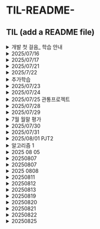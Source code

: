 # TIL-README-
TIL (add a README file)
---

<details><summary>개발 첫 걸음_ 학습 안내</summary>

# AI 시대 공부
처음 프로그래밍 배울 때 완벽을 추구하면 길을 잃기 쉽다. 
제일 중요한 것은 ``문제 해결 능력``
Ai 시대 빠른 속도 새로운 기술. 

기초 개념 정확히 잡으면서 계속해서 실습과 프로젝트로 코딩 감각을 익히는 과정을 해 나가야 함!!

과거처럼 모든 문법 외우고 코드를 빨리 짜는 능력? 상당 부분 AI가 대신해줄 수 있음. 

`AI라는 강력한 도구를 지휘하는 문제 해결 전문가`

경쟁력은 무엇을 만들고 싶은가? 본질적인 질문 던지는 능력.

AI에게 정확한 요구사항 전달, 결과물을 비판적으로 검증하는 능력.

이는 실습과 프로젝트를 통해 아이디어를 실현하는 과정에서 단련됨.

**코드를 통해 아이디어를 실현하고, 실용적인 결과물을 만드는 과정 을 즐기고 습관화 할 것**
AI와 협업하는 습관을 기르며 최선을 다한다면, 꾸준히 학습하고 경험을 쌓는다면, 대체 불가능한 개발자로 성장할 것.




# 학습 방법
**문제해결의 큰 그림을 그리고 핵심역량을 기르는 데 집중하자.**

어려운 개념은 개념만 이해, 인지하고 이후 심화적인 것은 필요 시 전문 도구를 사용하면 됨.

기초단계에서 메모리, 성능 최적화 얽매이지 말고 개발 경험을 쌓자.
작은 기능을 직접 완성해보는 실질적인 개발 경험이 쌓이면 성능에 대한 감각은 자연스럽게 따라옴.

AI 이용.
의도를 파악해 변수명을 다듬고 작동 이유에 대한 주석을 달며 읽기 쉬운 코드를 만들기.

디버깅 역량
코드가 원하는 대로 동작 않는 것이 개발의 진짜 시작.

AI에게 에러와 코드 보여주고 왜 발생했는지, 어떻게 해결하는지 물어보기. 구글링과 공식 문서 읽기
항상 비판적으로 검토하고 테스트하며 더 나은 방법을 생각하기.

무엇을 모르는지 파악하고 **AI에게 명확하게 질문하여 답을 얻어내는 능력**

결국엔 뭐다? 어떤 문제를 해결하고 무엇을 만들어낼 수 있는가.
각종 언어들은 이를 위한 도구.


</details>


<details><summary>2025/07/16</summary>

배운 내용:
CLI 기초문법과  martdown, git 사용법

CLI: 명령어로 사용자와 컴퓨터가 상호작용 하는 방식 command line interface

기초문법

. 현재 디렉토리
.. 상위 디렉토리
touch, mkdir, ls, cd, start, rm, pwd


CLI에서 가장 중요한 것! 경로

루트 디렉토리 / 
홈 디렉토리 ~


Markdown: 일반 텍스트로 문서를 작성하는 방법! 텍스트와 코드를 작성해 문서화.

마크다운의 여러가지 기능!

# 개발자로 성장하기
이런 거 
- 또 이런 거
**이런 것도** 되고
*이런 것* 도 되고 
---
이것도! 신기하죠?

1. 순서가
   1. 있는
        1. 리스트?

```python
print('hello')
```
이런 것도 `를 이용하여 표현 가능.쩌거 3개로 묶어주기

[이런 것도](ㅋ)
누르면 안됨
![이미지도](ㅋ) 안되긴 해
~~취소선~~
물결로 만든 취소선!

더 알고 싶은 건 마크다운 가이드로!


<details><summary>git 이용법</summary>


Git이란? 분산 버전관리 시스템

버전관리란 변화를 기록하고 추적하는 것.

git은 파일의 변경 이력을 모두 기록한다. 누가 언제 무엇을 변경했는지 알 수 있고 이전 버전으로 돌아갈 수도 있고 실수로 잘못 변경했을 때 되돌리기도 쉽다! 뭐 게임 잘못 업데이트해서 버그 생기면 과거 특정 시점의 상태를 복원할 수가 있다!!!

분산형 시스템이라 중앙 서버 없이 작업이 가능하다. 오프라인상태에서도!!
협업도!
배포와 백업에도 좋다.

---

git의 3영역

`working directory, staging area, repository`

작업디렉토리는 git 리포지토리 파일이 실제로 저장된 위치로 파일을 편집, 추가, 삭제하는 작업을 진행함. git은 이 파일들이 변경되었는지 여부를 **추적**하지만!!! 이 시점에서 Git이 그 변경을 **관리**하지는 않는다. 

변경 사항을 Git에 반영하기 위해서는?? Staging area 즉 스테이징 영역으로 이동시켜야 한다. 그것은 git add 파일명 또는 . 을 통해. 그러니까 git add는 git아 변경 사항 추가해줘~~ 하는 거임

Staging 영역은 Git 파일이 다음 커밋을 준비하는 곳! commit은 버전이라고 생각하면 됨. 스테이징 영역에 파일을 add 하면 git은 해당 파일을 추적하고 그 상태를 커밋할 준비가 된 상태로 만든다. 스테이징 영역에 추가된 파일은 커밋될 때만 실제로 버전관리가 이루어짐.

git status로 파일들의 위치 알 수 있음. 스테이징 영역에 있구나!

Repository 리포지토리 바로바로 git이 파일의 버전 이력을 관리하는 곳!!! 로컬 리포지토리는 작업 중인 프로젝트의 모든 버전과 변경 사항을 기록. git commit 명령 사용하여 파일을 스테이징 영역에서 로컬 리포지토리로 커밋하면 !! git이 변경 사항을 기록하고 새로운 버전으로 저장한다. 레포지토리에는 커밋 내역과 브랜치 정보가 포함되며 모든 변경 사항은 이곳에서 관리됨.
git commit -m "커밋 내역" 이렇게 치면 git은 변경 사항을 로컬 리포지토리에 저장하고 버전 히스토리에 기록한다. git log로 확인


예시 워크플로우

작업 디렉토리에서 파일을 수정한다. >> git add 파일명 으로 변경사항을 스테이징 영역에 추가하고 >> git commit -m "커밋명" 으로 레포지토리에 커밋하고! >> 리포지토리에 변경 사항을 원격 서버로 푸시하려면 git push origin main !! 
</details>


</details>


<details><summary>2025/07/17</summary>
   오늘 배운 것

Git 로컬과 원격 저장소 왔다갔다 

github 쓰는 방법

나 지금 수정하고 있잖아~~!!
저장을 안해서였다...
commit 수정 방법??

---
</details>

<details><summary> 2025/07/21 </summary>

**프로그래밍의 의미와 Python 소개 및 Data type 특징**

## 프로그래밍
프로그램: 어떤 문제를 해결하기 위한 명령어 집합 
프로그래밍의 핵심은 새 연산을 정의하고 조합해 유용한 작업을 수행하는 것!


파이썬?! 타언어에 비해 쉽고 간결한 문법
풍부한 커뮤니티와 광범위한 응용 분야(웹 개발, 데이터분석, 인공지능 등)


왜 ai와 머신러닝 개발에 파이썬을 쓸까?
여러 라이브러리 도구들이 모두 파이썬으로 제공됨.(왜? 그냥 첨 만든 사람이 파이썬으로 했나?)

파이썬 인터프리터가 사용자의 명령을 기계어로 바꿔줌

파이썬 인터프리터

1. 인간이 파이썬 프로그램 작성
2. 파이썬 인터프리터가 코드를 한 줄씩 읽고 문법 오류 확인. 없으면 바이트 코드(운영 체제가 이해하는 언어)로 변환하고 실행

사용법 2가지 
- shell 프로그램으로 한 번에 한 명령어 입력하여 실행
터미널에서 python -i 하면 파이썬 인터프리터 환경이 실행됨
근데 이렇게 잘 안 함.
>>>

- 확장자가 .py인 파일에 작성된 파이썬 프로그램 실행
파이썬 파일 vs code 터미널에 아래와 같이 입력하여 실행
$ python saple.py

  
# 표현식과 값
- 표현식: 하나의 '값'으로 평가될 수 있는 모든 코드
표현식 예시 : 3+5 / x>10 / 5*4

평가: 표현식을 계산하여 그 결과인 값을 만들어내는 과정

- 값: 표현식이 평가된 결과. 더이상 계산되거나 평가될 수 없는 프로그램의 가장 기본적 데이터
값 예시 : 8, True, "안녕하세요"

주의: 모든 값은 가장 단순한 형태의 표현식. 모든 표현식이 값은 아님.
3+5는 표현식. 자체로는 값이 아니고 평가를 거쳐야 값 8이 됨.

표현식이 평가를 거치면 값
값이 평가를 거치면 값

값이 표현식에 포함됨. 값 < 표현식


# 변수와 메모리

변수: 값을 재사용하기 위해 그 값에 붙여주는 고유 이름(값에 붙여주는 거지 표현식에 붙이는 게 아님 a = 3+5 라면, a에 8이라는 값을 할당한거지 3+5라는 표현식을 할당한 것이 아님)

a = b+1
b=2
print(a) 에러 뜸. 순서

변수 할당: 표현식이 만들어 낸 값에 이름을 붙이는 과정(연결)

할당 연산자 = : 오른쪽 표현식의 평가 결과 값을 왼쪽 변수에 저장

할당문: degrees = 36.5

변수명 규칙: 알파벳, _, 숫자로 구성. 숫자로 시작 불가. 대소문자 구분. 

파이썬의 내부예약어로는 변수 이용 불가능. True False None and as assert async 


- 변수, 값, 메모리

   우리가 변수 만들면 (a = 3) 그 '값'이 메모리 어딘가에 저장.
  변수는 그 메모리 위치 가리키는 이름표 역할. 변수는 메모리 주소 가지지 않음.
  변수는 객체를 가리키는 이름!!
  변수의 메모리 주소가 아니라 값의 메모리 주소임

그래서 여러 변수에 같은 값을 할당하는 경우 그 변수들이 가리키는 객체는 동일하고 메모리 주소도 동일함. 변수에 다른 값을 재할당하면 다른 값을 가리키게 되므로 메모리 주소도 바뀜

  메모리의 모든 위치에는 그 위치를 고유하게 식별하는 메모리 주소가 존재.(메모리주소: 컴퓨터가 특정 데이터값 정확히 찾기 위해 사용하는 기계적 숫자 주소)  

**객체**
파이썬의 모든 데이터가 객체
숫자 문자열 리스트 함수 모두 객체

객체는 3가지 정보를 가짐. **고유 ID(메모리주소) Type(타입) Value(값)**
값 타입 주소 3 개 정보를 묶은 것을 객체 object라 부름.
id(a) type(a) 


ex) a = 3 하면 3이라는 객체(메모리 주소, 타입: 정수, 값:3) 가 메모리에 만들어짐. 
a는 그 객체를 가리킴. b = a 라 하면 b도 같은 객체 3을 가리키게 됨.

그래서 a, b 메모리 주소 같아짐. 하나를 바꾸면 둘 다 같이 바뀜

<img width="321" height="387" alt="image" src="https://github.com/user-attachments/assets/972a18c6-a3a0-483c-8dc7-fa5cb6073c4d" />

<img width="357" height="399" alt="image" src="https://github.com/user-attachments/assets/de43150d-d438-4709-a4c1-e7fcab14fb6a" />

변수는 특정 객체를 가리키는 이름표. 
변수는 메모리주소를 가지지 않는다.참조할 뿐
변수는 한 마디로 '객체를 가리키는 이름'


할당문 variable = expression

- 할당문 동작 순서
오른쪽 표현식 평가. 계산하여 하나의 결과값(객체)를 만듦. > 왼쪽 변수명 확인. 새로운 이름표 만들거니 기존 거 이용 > 변수명과 결과값 연결!!(참조). 변수가 이전에 다른 객체 가리키고 있었다면 그 연결 끊어지고 새로운 객체와의 연결만 남음 (재할당)



|용어|핵심 정의|비유(주소록)|
|---------|------|------|
|객체 object|데이터(값 타입 행동)의 실체|'김철수'라는 실제 사람|
|메모리 주소|객체가 저장된 고유한 위치|김철수의 실제 집 주소|
|변수 variable|객체를 가리키는 이름표|주소록에 저장된 '내친구 김철수'라는 이름|



# 데이터 타입

아까 객체는 고유id 메모리 주소, 타입, 값 의 묶음이라 했죠?
데이터 타입은 값의 종류와 적용 가능한 행동의 묶음입니다.

타입: 변수나 값이 가질 수 있는 데이터의 종류

타입의 구성요소: 값(피연산자)과 값에 적용 가능한 연산자. 이 두 가지로 구분할 수 있음. 

값은 숫자일수도 글자일 수도 소수일 수도 있음

중요한 이유: 값의 종류와 그 값으로 할 수 있는 연산을 결정하기 때문. 즉, 타입마다 가능한 기능과 연산이 다름.

data type: 값의 종류와 그 값으로 할 수 있는 동작(연산)을 결정하는 속성


데이터 타입의 5분류: numeric types / text sequence(str) / sequence type(list tuple range) / non sequece type ( set, dict) / 기타 (boolean none functions)

정수 int 
실수 float 소수점까지. 
지수표현법 1,230,000,000은 1.23 * 10^9 인데 이걸 1.23e9라고 표현함.
0.00314는 3.14 * 10^-3 이라서 3.14e-3이라 씀 e E 상관없음.
<img width="437" height="364" alt="image" src="https://github.com/user-attachments/assets/a51cdb69-6f81-463e-8f8f-84b1f35a7757" />


숫자형 타입의 행동은 산술 연산!
<img width="312" height="120" alt="image" src="https://github.com/user-attachments/assets/c580aaba-8465-4a9f-b133-ca8b4bcb1d9b" />
<img width="310" height="108" alt="image" src="https://github.com/user-attachments/assets/fe3c42c4-0f3e-4c7e-acde-d0b43f4fc1ea" />

연산자 우선순위는 동일 ** 다음 -(음수부호) . () 사용 가능.

    -2**4 = -16 = -(2**4)


시퀀스 타입: 여러 데이터가 정해진 `순서`대로 일렬로 `나열`하여 저장하는 자료형 
대표 시퀀스 타입: str, list, tuple, range

순서가 있으므로 인덱스가 존재. 0번부터. 인덱스를 통해 데이터에 바로 접근 가능 

index: 시퀀스 자료형에서 각 값의 위치를 식별하기 위해 부여된 고유한 번호 (0번부터)

시퀀스타입 여러가지인데 공통 특징 5가지있음.
순서대로 저장(정렬된 것은 아님)/인덱싱(값마다 고유 번호 있어서 특정 위치 값 선택 수정 가능)/슬라이싱(원하는 부분 값만 잘라서 사용)/길이(값의 개수 len() 함수 )/iteration(반복문으로 각 값 하나씩 순서대로 꺼내서 사용 가능)

len 은 전체 길이 (개수)알려줌. 
인덱스는 0부터 len-1 까지. 길이 넘어서는 인덱스 입력 시 에러뜸



시퀀스 타입 중 문자열str
```python

my_data = 'Hello'

my_data[1] = 'e'
my_data[1:4] = 'ell'


```
len은 5임. 인덱스는 0부터 4까지 존재
[1:4] 하면 1번부터 3번까지 해당됨. 항상 뒤에 오는 인덱스는 제외하고 그 이전까지만.

문자열 str : 문자들 `순서` 있고 `변경 불가능`한 시퀀스 자료형

`escape sequence`
\ 역슬래시와 문자 조합 특별한 기능
\n 줄바꿈 \t 탭 (띄우기) \\ 백슬래시 하나 \' 작은 따옴표 \" 큰 따옴표 \b는 앞에 지움

여러 줄 작성 시 ''' 또는 """ 이용 ('하나만 쓰면 한 줄만 인식해서 에러뜸)



# f-string 아주 중요!

문자열 내에 변수나 표현식의 결과를 쉽게 삽입하는 방법.
문자열 시작 전에 f 붙이고 삽입할 부분을 {} 로 감싸줌. 

```python
name= '홍길동'
age=25

greeting = f'안녕하세요, 제 이름은 {name}이고 나이는 {age}살입니다.'

```
안녕하세요, 제 이름은 홍길동이고 나이는 25살입니다.


<img width="299" height="173" alt="image" src="https://github.com/user-attachments/assets/4fc74cb7-bb0e-4208-b27a-188ade47daa6" />

f-string 다양한 기능 있음. 심화 사용법 알아보기





index: 시퀀스 자료형 각 값의 위치를 식별하기 위해 부여된 고유 번호. 0부터 시작 왜? 거리 개념임. 시작점으로부터 떨어진 거리. 
음수 인덱스 지원. -1은 맨 마지막 값. 

slicing: 시퀀스 일부분 잘라내어 `새로운 시퀀스 생성`
슬라이싱 사용법 대괄호 [] 안에 시작 위치, 끝 위치, 간격 을 콜론:으로 구분하여 지정
my_sequence[start:stop:step]
<img width="392" height="327" alt="image" src="https://github.com/user-attachments/assets/e0450cc0-7328-491c-8bce-1073db4ee270" />

start 시작인덱스(포함)
stop 끝 인덱스(포함x)
step 건너뛰는 간격 
상황따라 생략 가능


my_str[2:4] 하면 2,3 자리 나오고 4는 포함 안됨.

왜 끝에 값은 빠질까???
시작 값은 0 n번 반복 시 실제로 마지막 시행은 n-1번째가 됨. 즉, 3번 반복 시 0,1,2 가 시행됨. 그래서 마지막 수 앞에서 멈춤.
너무 헷갈린다면 문자열 사이를  index로 생각.


여러가지 해보니까 my_str[7]처럼 아예 벗어난 인덱스 주면 error 뜨는데 [7:9] 나 [9:7] 같은 거 넣으면 error 안 뜨고 그냥 값이 안 나옴. [::-1] 은 역순


`문자열의 불변성`

문자열은 순서가 있고 변경이 불가능한 시퀀스형 자료!!!
(리스트는 변경 가능)
my_str[1] = 'a' 와 같이 할당하려하면 error
type error 'str' object does not support item assignment 

변경은 불가능. 재할당하거나 새로운 문자열을 생성하는 수밖에


<details><summary>참고</summary>

진법 표현 접두사 prefix
0b 0o 0x

2진수 print(0b10) >>> 2 (2진수 10은 10진수로 2)
8진수 print(0o30) >>> 24 (8진수 30은 24)
16진수 print(0x10) >>> 16 (16진수 10은 16)

<img width="332" height="384" alt="image" src="https://github.com/user-attachments/assets/6f3a3543-9a98-486e-bfb8-43e7830d5d76" />


실수의 함정, 부동소수점 오차

result = 0.1 + 0.2 

print(result == 0.3) False

print(result) 0.300000000004

왜?
컴퓨터의 실수 처리 방식.
부동소수점(반올림)오차


컴퓨터는 2진법을 사용. 무한 소수의 발생과 근삿값 저장.10진수 소수 중 일부 2진수로 바꾸면 무한 소수 됨. 

예를 들어 0.1 을 2진수로 바꾸면 무한 소수가 됨. 0.0001100110011 ...

메모리 유한하므로 근삿값으로 잘라서 저장함. 근사치로 인해 오차 발생.


> 해결책

decimal 모듈 사용해 부동소수점 연산의 정확성을 보장 
실수를 2진수로 변환하지 않고 10진수 자체로 정확하게 연산할 수 있게 해줌.
소수 계산할 때 조심하기

a = Decial('3.2')


# 표현식과 문장

표현식은 아까 했죠? 
평가를 거쳐 값이 되는 것을 표현식이라고 한다고. 3+5 True 등

표현식이 아닌 거는 뭐가 있냐? 바로 그게 문장! 

표현식이 값을 만들어내는 코드조각, 문장은 동작을 수행하는 코드 조각

print(10) 은 값을 반환하는 게 아니라 출력하는 동작을 함. 따라서 문장. (print는 반환값이 None)

max(2,3) 은 값을 반환하므로 표현식

할당문 조건문 반복문 등!! 문장은 statement 특정 동작을 지시하는 실행 가능 코드 최소단위. 문장은 완결된 하나의 명령 

예시: x = 100 / def my_function() / pass 등


구분: 코드 실행 시 하나의 값이 남는다면 표현식, 안 남는다면 문장. 
10+20 : 표현식
name = '홍길동' : 문장(변수에 지시했을 뿐 값이 남지 않음)

관계도 : 문장 == 요리법       표현식 == 재료

표현식 사용해서 문장 만들 수 있고 표현식 하나가 문장이 되기도?

total_price = 5000 + 1000  : 할당문 (문장)

뜯어보면

5000 + 1000 : 표현식 (값 6500을 만들어냄)

total_price = : 표현식이 만든 값을 변수에 할당하라고 지시하는 문장

대부분 문장은 표현식을 포함하여 동작

Style Guide 코드의 일관성과 가독성을 향상시키기 위한 규칙과 권장 사항들
대표적으로 PEP 8

직관적인 이름, 공백 스페이스 4칸 or Tab
한 줄 길이 79자, 길면 줄 바꿈 
문자와 밑줄로 작성, 함수 정의 클래스 정의 등 블록 사이에는 빈 줄을 추가

age=10 말고 age = 10

주석:
샾 사용 여러줄은 """ 또는 묶어서 한 방에 컨트롤 슬래쉬

복잡한 코드 python tutor 코드 한 줄씩 어떻게 실행되는지 눈으로 보여주는 시각화 도구



터미널에 ls 쳐서 내가 실행하고 싶은 파이썬 파일이 존재하는지 확인하고 실행하기
python 파일이름 하면 내가 원하는 파이썬 파일 실행됨.

double에 2*10 값을 저장한 것,
값이 저장되는 것이지 표현식을 저장하는 것이 아님.
좀 중요함 헷갈리는 부분. double에 20이 저장되는 것이지 2*num 이 저장되는 것이 아니다잉


16진수
0부터 9까지 이용 후 a부터 f까지 감 우왕~~굉장히 10진법적인 사고



</details>
</details>


<details><summary>2025/7/22</summary>

**여러 데이터 타입과 연산자**

다양한 데이터 구조와 연산자를 활용하여 장바구니를 직접 만들고 관리할 수 있다.


복습: 시퀀스 자료형 시퀀스의 특징 5가지
시퀀스 자료형이란, 여러 개의 값을 `순서`대로 저장하고 각 요소를 `인덱스`를 통해 접근할 수 있는 자료형.
str, list, tuple이 있음. (dict와 set은 시퀀스 자료형 아님. 순서 없고 인덱스로 접근 불가)

특징 5가지: 순서 있음, 인덱싱 가능 a[2], 슬라이싱 가능 a[1:3], 반복 가능, 길이 확인 가능

(추가: 문자열뿐만 아니라 정수형, 실수형 등도 불변. a = 10 에서 0을 1로 인덱싱해서 바꾸는 것 불가능. 재할당하는 수밖에)


# 리스트

- 여러 개의 값을 `순서`대로 저장하는,`변경 가능한``시퀀스 자료형` mutable
- 시퀀스이므로 인덱싱 슬라이싱 길이 모두 가능
- 대괄호[] 안에 값들을 쉼표 , 로 구분
- 숫자 문자열 다른 리스트까지 모든 종류 데이터 담을 수 있다.
- 값을 추가 수정 삭제 등 자유롭게 변경 가능 
- 중첩nested 리스트 : 다른 리스트를 값으로 가진 리스트 my_list[4][2][3]

중첩: 어떤 자료 구조 안에 같은 종류의 자료 구조가 포함된 형태
(재귀함수같은)
 
 
가변성: 생성된 후 그 내용을 변경할 수 있는 성질.
변경: 수정 추가 삭제 
문자열의 불변성과 정반대되는 중요한 특징.

1. 인덱싱으로 값 수정하기
2. 슬라이싱으로 여러 값 한번에 바꾸기
my_list = [1,2,3,4,5]
my_list[2:4] = ['three', 'four']
print(my_list) [1,2,'three,'four',5]
list는 가장 많이 활용하게 될 data type 중 하나

[2:4]로 하면 2,3  요소 없어지고 그 자리에 들어가는 새로운 요소 개수 제한 없음.

<img width="496" height="246" alt="image" src="https://github.com/user-attachments/assets/73300151-675f-498f-a1b8-4dd065878f3c" />
<img width="639" height="398" alt="image" src="https://github.com/user-attachments/assets/a40456bb-cc2e-4501-b7df-0759aff43c8d" />
<img width="394" height="215" alt="image" src="https://github.com/user-attachments/assets/063b9fad-b964-4ffb-af10-c07969e5fca3" />

슬라이싱 할당에서 오른쪽에는 반드시 반복가능한 iterable 객체가 와야 함. 그래서 정수 불가능.

하나씩 쪼개서 할당함. 

반복 불가능: int float boolean Nonetype complex


# 튜플

- 여러 개의 값을 `순서`대로 저장, `변경 불가능`한 시퀀스 자료형
- 소괄호() 이용, 쉼표 , 로 구분
- 리스트처럼 모든 종류 데이터 담을 수 있음
- 리스트와 유사하나, 한 번 만들어지면 수정 불가능. `불변성`
- 시퀀스이기 때문에 순서, 인덱싱, 슬라이싱, 길이 확인, 반복 이용 가능   
  특징
  - 요소가 하나일 때 쉼표 , 이용 my_tuple = (1, ) trailing comma 후행쉼표라고 함.
  - 물론 빈 튜플도 가능 my_tuple = ()
  - 소괄호 없이 만들 수 있음. my_tuple = 1, 'hello', 3.14
<img width="401" height="123" alt="image" src="https://github.com/user-attachments/assets/5c732366-7e6b-45c3-90b7-6a953aedd84a" />
후행 쉼표 없으면 int가 되네<img width="420" height="238" alt="image" src="https://github.com/user-attachments/assets/24a4f05f-b769-40cc-8399-9e423bb49680" />


튜플은 언제 쓰냐?
튜플이 불변 자료형인 이유는?
튜플의 불변 특성을 사용하여 내부 동작과 안전한 데이터 전달에 사용.
다중 할당, 값 교환, 함수 다중 반환 등
개발자가 직접적으로 사용하기보다는 내부적으로 처리될 때 사용됨

튜플은 데이터의 안정성과 무결성을 보장하기 때문에 리스트와 구별됨. 내부동작에서 사용
실제 문제 풀 때 쓰는 경우 거의 없음.

<img width="508" height="284" alt="image" src="https://github.com/user-attachments/assets/213da17c-9bd7-482c-96cc-809bd42c76bc" />




```python
#다중할당
x, y = 10, 20
#실제 내부 동작
(x, y) = (10, 20)

#값 교환
x, y = 1, 2
x, y = y, x

#실제 내부 동작
temp = (y, x) # 튜플 생성
x, y = temp # 튜플 풀어냄
print(x, y) # 2 1

```


# range

`연속된 정수 시퀀스` `생성`하는 `변경 불가능`한 자료형

(변경 가능한 자료형은 아직 리스트밖에 없노! 문자열, 튜플, range 다 불변)
- range는 주로 문에서 사용. 특정 횟수만큼 딱 
- 시작, 끝, 간격 규칙만 기억. 메모리 효율적
- range() 는 1,2,3 개까지의 매개변수를 가질 수 있음.
  - range(stop)
  - range(start, stop)
  - range(start, stop, step)

```python
# 매개변수 하나일 때. stop으로 인식. start는 0, step은 1이 기본값으로 설정
my_range_1 = range(5)

print(my_range_1) # range(0, 5)

print(list(my_range_1)) # [0, 1, 2, 3, 4] 리스트로 형 변

# 매개변수 두 개
my_range_2 = range(1,10)

# 매개변수 세 개
my_range_3 = range(5, 0, -1)

print(list(my_range_3)) # [5, 4, 3, 2, 1]


```
- range에서 모든 숫자 메모리 저장하는 게 아니라 시작, 끝, 간격이라는 규칙만 기억하여 메모리 효율적
- range는 list로 `형 변환` 시 내부 값을 확인 가능. 실제 사용할 때는 형 변환하지 않고 문에 사용

```python
for i in range(1,10,2):
   print(i)   # 1, 3, 5, 7, 9
```

step 규칙
step은 시퀀스의 간격과 방향을 결정
error가 나지는 않음. step의 부호에 따라 start와 stop의 대소관계 생각.

항상 스탑 값 앞까지! stop 값은 시퀀스에 포함될 수 없음


# dict

오늘의 수업 중 젤 중요한 것 두 가지 꼽으라면 list와 dict

**딕셔너리: key와 value 쌍으로 이루어진, 순서와 중복이 없는 변경 가능한 자료형.(비시퀀스)**

순서가 없다?! >> 인덱스가 없다.
인덱스 없이 어떻게 접근해? >> key로 접근!

- 중괄호 {} 이용. 쉼표, 로 구분
- 값 1개는 키와 값이 쌍으로 이루어져있음
- my_dict = {'key': 'value'} # 한 쌍
  
- key: 값을 식별하기 위한 고유한 이름표. 중복 불가(순서가 없는 대신 고유한 키로 구분).
  변경 불가능한 자료형만 사용 가능. (str, int, float, tuple 가능, list, dict 불가능)
  
- value: 키에 해당하는 실제 데이터. '문자열', 12, [l, i, s, t] 모두 가능

- key로 value 찾기 가능, 역은 불가능. key는 고유하지만. value는 여러 번 나와도 됨.

- key가 두 번 이상 나온다면? 뒤에 나온 것 기준으로 하나만 나옴.

dict = {'apple': 500, 'apple': 300} 
print(dict['apple']) # 300


순서가 없는 자료형. 비시퀀스. key를 통해 접근

print(my_dict_1[key]) 하면 value가 나옴, 존재하지 않는 key 쓰면 error

딕셔너리 언제 이용하냐?

데이터에 순서 필요 없고 데이터에 key 붙여 관리하고 싶을때 이용. 인적 정보나 캐릭터 능력치 


# set
---
`순서와 중복이 없는` `변경 가능`한 자료형. 비시퀀스(인덱싱, 슬라이싱 사용 불가. 근데 len은 사용 가능.)

두 가지 핵심: 중복 허용 X / 순서가 없음! (인덱싱 슬라이싱 불가능)

- 중괄호{} 이용, 쉼표 , 로 구분.
- 딕셔너리도 중괄호 {} 이용! >> 공집합은 {}로 표현 못함. 딕셔너리니까! set() 으로
- my_set_1 = set() 라고 표현함. my_set_2 = {1, 1, 2} #print(my_set_2) {1, 2}
- 원소 동일하면 하나만 나옴.(중복 불가) 순서 없으므로 인덱싱 불가
- 합집합 | (shift 백슬래쉬), 차집합 -, 교집합 &
- 중복 제거하고 싶을 때 사용 가능
- 잘 사용 안하긴 함. 특수 상황에서 사용


# Other types
---
None: 값이 없음을 표현하는 특별한 데이터 타입. 숫자 0이나 빈 문자열 '' 과는 다름!! 값이 존재하지 않음, 아직 정해지지 않음 이라는 상태를 나타냄.
대소문자 주의. None 이다.

Boolean: 참과 거짓 두 가지 값만 가지는 데이터 타입. 프로그램의 흐름을 제어하는 조건문에서 True와 False를 판단
주로 조건 문과 함께 사용됨.
비교 논리 연산의 평가 결과



# Collection
---
여러 개의 값을 하나로 묶어 관리하는 자료형들을 `통칭`하는 말
str, list, tuple, range, set, dict 데이터 타입 모두 Collection에 분류.

|컬렉션명 | 변경 가능 여부(가변성, 불변성) | 순서 존재 여부(인덱싱 가능 여부)|
|---|---|---|
|str |X|O|
|list|O|O|
|tuple|X|O|
|dict|O|X|
|set|O|X|
|range|X|O|


# 형변환
---
한 데이터 타입을 다른 데이터 타입으로 변환하는 과정.


암시적 형변환과 명시적 형변환

암시적 형변환: 파이썬이 연산 중에 자동으로 데이터 타입을 변환하는 것

데이터 손실 막으려고 더 정밀한 타입으로. 더 안전한 쪽으로 파이썬이 자동 처리

불리언과 뉴머릭 타입에서만 가능함.
숫자형 자료 더 큰 범위로, boolean과 수

ex) print(3 + 5.0) # 8.0
   print(True + 3) # 4
   print(True + False) # 1

명시적 형변환: 개발자가 변환하고 싶은 타입을 직접 함수로 지정하여 변환하는 것.
서로 다른 타입의 데이터를 호환되도록 맞추는 과정.
해외에서 어댑터 끼우는 느낌. 

int("123") 결과 123
str(100) 결과 "100"
list("abc") 결과 ['a', 'b', 'c']
set([1, 2, 2]) 결과 {1,2}
<img width="373" height="160" alt="image" src="https://github.com/user-attachments/assets/0bfee477-15fe-469d-b8f8-647d2c25cfe9" />

항상 되는가?

str -> int 형식에 맞는 숫자만 가능

print(int('1')) # 1 '1' 문자열을 정수로 형 변환.

print(int('3.5')) # '3.5'는 실수형태의 문자열이므로 error 뜸.

print(float('3.5')) # 3.5 '3.5'라는 문자열을 실수로 형 변환.

print(int(1.9)) # 1 실수를 정수형으로 형 변환.

int -> str 모두 가능

print(str(2) + '등') # 2등

그 무엇도 range와 dict으로 형 변환 불가능함.


# 연산자
---
산술연산자, 복합연산자, 비교연산자, 논리연산자, 단축 평가, 멤버십연산자, 시퀀스형 연산자 그리 연산자 우선순위


복합연산자: 연산과 할당이 함께 이뤄짐.

+= -= *= /= //= %= **=  알 것 같기도~  x **= 3 : x에 x의 3승을 할당해라

비교 연산자

True False 로 반환

ㅡ=, ==, !=, is, is not

is 연산자는 단순 값 비교가 아닌 객체를 비교. 메모리 주소가 같은지를 확인 식별성

is: identity operator 정체성   ==: equality operator 값

is 연산자는 싱글턴 객체 비교에 사용

프로그램 전체에서 단 하나의 객체만 생성되어 재사용되는 특별한 객체. 싱글턴 객체: None True False


<img width="318" height="399" alt="image" src="https://github.com/user-attachments/assets/57e6cced-8a79-4895-8597-1d1a464b88bc" />

b=a 
print(a is b) True

논리 연산자
and or not


단축 평가: 논리 연산 두 번째 피연산자 평가하지 않고 결과를 결정하는 동작

똑똑한 게으름?!: 결과가 정해졌다면 뒤에 코드까지 확인하지 않음. 이렇게 결과가 확정되는 순간 평가를 '단축'하고 넘어간다고 해서 '단축 평가' 라고 부름.

거짓으로 취급되는 값들: False, 숫자 0, 빈 문자열 "", 빈 리스트 [], None 등 
참으로 취급되는 값들: True, 1, -10, "hello", [1,2] 등 내용이 있는 값

and 연산자 하나라도 거짓이면 거짓. 쭉 가다가 처음 만나는 거짓을 바로 반환. 모두 참이면 마지막 참 반환

or 연산자 하나라도 참이면 참. 끝까지 갔는데 모두 거짓이면 맨 마지막 거짓값을 반환

단축 평가 >> 코드 실행 최적화하고 불필요한 연산 피함, 코드 흐름 제어 오류 방지 간결 코드 


멤버십 연산자: in, not in 
print('h' in word)  
왼쪽이 요소 오른쪽이 컬렉
결과값: True, False


시퀀스형 연산자: + *
+ * 가 시퀀스자료형(문자열, 리스트, 튜플)에서 결합,  연산자로 쓰임.


trailing comma(후행 쉼표)
컬렉션의 마지막 요소 뒤에 붙는 쉼표
앞에 하나의 요소로 구성된 튜플에서 필수였음. tuple = (1,)
그 외에는 `선택 사항`


기본규칙
각 요소 별도 주루 작성하고 콤마 추가 닫는 괄호도 새로운 줄

딕셔너리에서 잘 사용됨. 가독성 측면에서

```python
item = [
   'item1',
   'item2',
   'item3',
]

config = {
   'host': 'localhost',
   'port': 8080,
   'debug': True,
}


```

각 요소 별도 줄에 작성. 마지막 요소 뒤에 trailing comma 추가, 닫는 괄호는 새로운 줄에 배치.
그냥 한 로 쭉 쓸 때는 trailing comma 쓰지 않음.

`문제 풀이
리스트 [1:4]면 그 앞에까지 
딕셔너리는 {'키': '값'}
역순[::-1]
set는 순서 없고, 중복 허용하지 않음
딕셔너리는 value 바꿀 수 있음.

</details>

<details><summary>추가학습</summary>

<details><summary>얕은 복사와 깊은 복사</summary>

python tutor 을 이용한 시각화

메모리 위치


backup_catalog = catalog   할당 
<img width="781" height="464" alt="image" src="https://github.com/user-attachments/assets/1c86c970-373f-43fe-9b1b-51cb4c879a18" />

그냥 원래 list를 그대로 가져옴 (복사가 아님)



backup_catalog = catalog.copy()   얕은 복사
<img width="778" height="546" alt="image" src="https://github.com/user-attachments/assets/0c7be1bd-38c5-43b8-b439-2d4cd187a46a" />

겉의 리스트 껍질만 새로 만들고 내부의 객체 리스트는 기존의 것과 같은 것을 참조함.

즉, 바깥쪽 리스트만 복사되고, 내부 리스트는 원본과 공유함. 

**>> 내부 객체를 변경하면 복사본과 원본 모두에 영향을 미친다.**

backup_catalog = deepcopy(catalog)   깊은 복사
<img width="773" height="742" alt="image" src="https://github.com/user-attachments/assets/ada8ec57-dde2-444f-a7fc-8c406b0a5eab" />

**겉의 리스트뿐만 아니라 내부에 포함된 모든 객체까지 새로 복사**

**원본과 복사본이 완전히 독립적이고, 내부 객체를 변경해도 서로 영향을 주지 않음.**

</details>


<details><summary>List</summary>

```python

list = [1] * 5
print(list)   # [1, 1, 1, 1, 1]







```



</details>


</details>







<details><summary>2025/07/23</summary>

**함수 개념과 여러가지 함수, scope, packing 그리고 람다**

웹 사이트 여러 곳 동일한 신년 인사가 뜬다. 수정하고 싶다. 하나하나 다 들어가서 수정해??

노노 처음에 인사함수를 만들고 그 함수를 필요한 곳마다 사용. 하나만 수정하면 모든 곳에 적용

함수를 쓰면 여러 곳에 `재사용`할 수 있고 `관리`하기 쉽다. 

# 함수


함수란! : 특정 작업을 수행하기 위한 `재사용` 가능한 코드 묶음. 

- 되는 코드를 하나로 묶어 재사용하기에 코드가 깔끔해짐.
- 복잡한 문제를 작은 단위로 나누어 해결하는 프로그래밍 사고력 기를 수 있음.

  함수 왜 씀? >> 재사용성 높아지고, 코드의 가독성과 유지보수성 향상.

예를 들어 두 수의 합. 매번 변수를 더하는 코드를 입력하기보다 sum이라는 함수를 만들어서 이용하는 게 편리

```python

# 함수 정의
def get_sum(num, num2):
   return num1 + num2

# 이후부터는 함수를 호출하여 결과 출력

result = get_sum(1, 2) 

```


함수 호출: 함수 실행 위해 함수의 이름을 사용해 함수의 코드블록을 실행하는 것

# 함수 구조

```python   
def make_sum(pram1, prma2):   # parameter 1, 2가 INPUT값
   """이것은 두 수를 받아      # """ 속이 Docstirng
   두 수의 합을 반환하는 함수입니다.   # 들여쓰기 된 부분 모두 function body
   >>> make_sum(1, 2)
   3
   """
   returm pram1 + pram2      # return value OUTPUT
```

def 함수명(매개변수:함수에 전달되는 값):
   docstring: 설명서
   함수바디: 함수 실행시 수행되는 코드
   return 반환값 

함수 사용 시 호출이 필요! 함수명() 이렇게!

필요한 경우, 인자 argument 전달해야 하고 그 인자는 매개변수에 대입됨.


- parameter INPUT
- doctring: 함수에 대한 설명 """ """ 선택적으로 작성 가능. 협업을 위한. 
- function body: 함수 아래에 들여쓰기 되어있는 코드 블록, 함수가 실행될 때 수행되는 코드를 정의.
- return value OUTPUT: return 이후에 반환값 명시. return문은 함수의 실행을 종료, 결과를 호출 부분으로 반환함.
- 함수에 return 문이 없다면 None이 반환됨

print() 함수는 반환 값이 없음. return이 없음.

파이썬에서 반환 값이 없는 함수는 기본적으로 None을 반환한다고 간주.

<img width="314" height="251" alt="image" src="https://github.com/user-attachments/assets/fb1be9d4-795e-497b-874f-39ce82ebf6a5" />

함수를 호출했기 때문에 안녕이 출력됨. 함수 자체에서 return이 없기때문에 None이 됨

<img width="358" height="425" alt="image" src="https://github.com/user-attachments/assets/67628285-665d-4cd5-8890-32bacb6b6cfc" />


**반환과 출력을 구분해야 함**

print() 함수는 화면에 값을 출력하기만 할 뿐, 반환(return)값이 없음.

```python

return_value = print()
print(return_value)
>>>None

```

return 이 없는 함수를 print(함수)해보면 None이 나옴.

반환이란 어떤 값이 있어야 함. 

합성함수 느낌?


- 매개변수parameter과 인자argument
- 매개변수: 함수를 정의할 때, 함수가 받을 값을 나타내는 변수
- 인자: 함수를 호출할 때 실제로 전달되는 값

```python
def add(x, y):   # x, y는 매개변수
~~

a = 2
b = 3

sum = add(a, b)   # a, b는 인자

```

# 여러 가지 인자

- 인자의 종류 5가지
  위치 인자, 기본 인자 값, 키워드 인자, 임의의 인자 목록, 임의의 키워드 인자 목록

1. 위치 인자
 - 함수 호출 시 인자의 `위치`에 따라 전달되는 인자.
 - 위치인자는 함수 호출 시 반드시 값을 전달 해야 함.
 - 매개 변수는 2갠데 인자는 한 개, 세 개 넣는 경우 에러 뜸(개수 맞추기)

   
2. 기본 인자 값
  - `함수 정의`에서 매개변수에 기본 값을 할당. 위치인자의 연장선?

    def greet(name, age = 30): 
   
  - 함수 호출 시 인자를 전달하지 않으면, 기본값이 매개변수에 할당됨.
  - 인자 전달하면 위치인자 처럼 그냥 할당됨
  - 이 때는 인자를 덜 넣어도 실행되는 것. 하지만 더 넣으면 에러
   
  
3. 키워드 인자
  - `함수 호출 시` 인자의 이름과 함께 값을 전달하는 인자.
  - 특정 매개변수에 값 할당 가능.
  - 위치인자와 달리 인자 순서 중요X 인자 이름 명시
    
    중요: 키워드 인자는 위치 인자보다 뒤에 위치해야 함. 아니면 error 뜸.

   greet(키워드 인자 = 값, 위치인자) 에러
   
   greet(위치인자, 키워드 인자 = 값) 가 맞음

   greet(1,2, defaultl = 3, 4,5) 이런 거 안됨.

    
4. 임의의 인자 목록 AAL
  - 정해지지 않은 개수의 인자를 처리하는 인자. 위치인자?
  - `함수 정의` 시 매개변수 앞에 *를 붙여 사용
  - 여러 개의 인자를 tuple로 처리

    ```python
       def cal_sum(*args):
       print(args)   #(1,100,5000,30) 이것이 튜플!
       print(type(args))   # class tuple
       cal_sum(1,100,5000,30)
   ```

5.  임의의 키워드 인자 목록
  - 정해지지 않은 개수의 `키워드 인자`를 처리하는 인자.
  - `함수 정의` 시 매개변수 앞에 **를 붙여 사용
   여러 개의 인자를 dictionary로 묶어 처리함. (딕셔너리가 생성!)

      def print_info(**kargs):
         print(kargs)

      print_info(name = 'Eve', age =30)

      >>> {'name':'Eve', 'age':30}

   - 함수 정의 시 인자 권장 작성 순서
   위치 기본값 가변 가변키워드 순서로 하여 혼란 줄임.
   절대적인 규칙 아니고 상황에 따라 유연하게

def func(pos1, pos2, default_arg = 'default', *args, **args):


<img width="578" height="416" alt="image" src="https://github.com/user-attachments/assets/adc66a48-ea3e-4970-a751-e5fea7d2d86d" />

<img width="735" height="380" alt="image" src="https://github.com/user-attachments/assets/38768267-2a35-43d5-84b1-7c0107f6f009" />



# 재귀함수

함수 내부에서 자기 자신을 호출하는 함수.

끝없이 호출하지 않도록 종료 시점 base case 을 명시해줘야 함.

재귀함수의 예시 - factorial
- 자기 자신을 재귀적으로 호출하여 n!을 계산
- 재귀 호출은 n이 0이 될 때까지 , 종료 조건 설정하여 재귀 호출 멈추게 함.
- 재귀 호출 결과 이용하여 문제를 작은 단위의 문제로 분할하고, 분할된 문제들의 결과를 조합하여 최종결과를 도출

  ```python
  def factorial(n):
     if n == 0:
        return 1   # 종료 조건을 먼저 명시
     else:
        return n * factorial(n - 1)   # 재귀 호출: n과 n-1의 팩토리얼을 곱한 결과를 반환

  ```

  - 5!의 경우 1부터 5까지의 곱인데, 5 * 4! 으로 분할하고, 또 5 * 4 * 3! 으로 분할하고 ... 언제까지? base case에 수렴할 때까지. 팩토리얼은 * 1 까지.
 
재귀함수 특징
- 특정 알고리즘 식을 표현할 때 변수의 사용이 줄어들며, 코드의 가독성이 높아짐.
- 한 개 이상의 base case(종료되는 상황) 존재하고, 수렴하도록 작성.
- 꼭꼭! 종료 조건 명확히 하고, 되는 호출이 종료 조건을 향해야 함.(수렴)
- 단점은 메모리 사용량 많고 느릴 수 있다. 종료 조건 잘못되면 스택 오버플로우 에러 발생 가능. 복잡하면 코드 가독성 저하

왜 써? 문제를 간결하고 직관적으로 표현 가능, 코드 간결하고 수학적 문제 직접적 구현 가능하다.


# 내장 함수 built-in function
---
파이썬이 기본적으로 제공하는 함수. 별도의 import 필요 없이 바로 사용 가능

[파이썬 공식 문서](https://docs.python.org/ko/3/)

자습서랑 라이브러리 레퍼런스 언어 레퍼런스 참고하면 좋다

print len max min sum sorted

<img width="477" height="234" alt="image" src="https://github.com/user-attachments/assets/03fb0472-7197-4ec8-b78d-5373410cfd6c" />


# 함수와 scope

python의 범위scope

scope란?

변수나 함수가 유효한 범위. 어디에서 이것을 쓸 수 있는가! (Local Enclosing Global Built-in)

함수는 코드 내부에 local scope를 생성함. 그 외의 공간을 global scope로 구분함.

global scope(코드 어디에서나 참조가능 공간)와 local scope(함수 내부에서만 참조 가능)

global variable(global scope에 정의된 변수)과 local variable(local scope에 정의된 변수)


정의하지 않고 어디에서나 쓸 수 있는 함수 >> built-in scope  예를 들어 print()

정의하고 어디에서나 쓸 수 있는 함수 >> global scope


- 변수 수명주기
글로벌은 코드 실행시부터 프로그램 종료까지.
로컬은 함수 호출 시부터 함수실행 끝날때까지.


함수 내부 전역 변수 사용

x = 5

def test(): 
   global x 
   x = 20

test()
print(x)  #20


global x 으로 x를 글로벌로! 위치가 x=20 보다 아래면 안됨.


이름 검색 규칙

LEGB 룰

로컬 인클로즈 글로벌 빌트인 순으로 이름을 찾아나감.

함수 내에서는 바깥 scope 변수에 접근 가능하지만 수정은 불가능

<img width="667" height="276" alt="image" src="https://github.com/user-attachments/assets/b156efef-e9b2-4ab6-ac7d-63485c763098" />


enclosed는 f함수 내에 g함수가 있는 경우 f와 g 사이의 영역 

안에서 바깥 scope 쪽으로 접근 가능, 반대로는 불가능

<img width="228" height="228" alt="image" src="https://github.com/user-attachments/assets/210edc49-0e84-4d1c-bd55-f6c0a7e65e73" />

<img width="441" height="298" alt="image" src="https://github.com/user-attachments/assets/b410a85b-a6f6-4d63-aca5-0de6297f9ea9" />

<img width="344" height="278" alt="image" src="https://github.com/user-attachments/assets/08222bfb-09bf-4c1c-b3ba-86a1aab00d9c" />
<img width="377" height="305" alt="image" src="https://github.com/user-attachments/assets/20e8af71-f930-499c-811d-d0a9585211c1" />


LEGB 룰 예시

sum은 원래 Builtin 인데 sum = 5 라고 코드를 넣어버리면 sum이 Global 에 오게 됨.

이후 sum을 참조 시 global에서 먼저 찾고 built-in 으로 가기 때문에 sum이라는 내장함수를 이용할 수 없게 됨.

그럴 땐 del sum 으로 삭제 하고 다시 이용


```python


x = 'G'
y = 'G'

def outer_func():
   x = 'E'
   y = 'E'

   def inner_func(y):
      z = 'L'
      print(x,y,z)      # (E, P, L) 

   innter_func('P')
   print(x, y)          # (E, E)  

outer_func()
print(x, y)              #(G, G)

```
<img width="842" height="454" alt="image" src="https://github.com/user-attachments/assets/ede001ae-db63-4676-b9e5-ae680918296a" />

** 함수의 정의와 호출 시점을 잘 봐야 함. **

나의 착각: print(x, y, z) 이후에 inner_func('P')가 왔으니까 y에 P가 들어가는 건 출력된 이후 시점 아닌가?

실제로는 print(x, y, z)는 inner_func(y)의 정의에 속해있을 뿐, 실행된 것이 아님.

실행은 그 아래에 inner_func('P') 라는 호출문이 오면서 실행된 것!

따라서 E P L


# global 키워드

변수의 스코프를 전역 범위 global 로 지정하기 위해 사용

일반적으로 함수 내에서 전역 변수를 수정하려는 경우에 사용함.

num = 0   # 전역 변수
def increment():
   global num   # num을 전역 변수로 선언
   
매개변수에는 global 사용 불가능.

# 함수 이름 작성 기본 규칙

- 소문자와 언더스코어_ 사용
- 동사로 시작. 함수의 동작 설명
- 약어 사용 지양. 길게, 기능 분명하게 쓰기
- 동사 + 명사 / 동사 + 형용사 + 명사 / get set _ 접두사
- calc_price가 아니라 calculate_total_price
- true False 반환시 이름 시작을 is_ 또는 has_ 


단일 책임 원칙. 

모든 객체는 하나의 명확한 목적과 책임만을 가져야 함.

함수 설계 원칙
- 명확한 목적 (한 가지 작업만 수행)
- 책임 분리 (데이터 검증 처리, 저장 등을 별도 함수로 분리, 독립적으로 동작하게 설계)
- 유지보수성 (작은 단위 함수로 나누어 관리. 코드 수정 시 영향 범위 최소화)


# 패킹과 언패킹

여러 개의 데이터를 하나의 컬렉션으로 모아 담는 과정. 

여러 개의 값을 하나의 튜플로 묶는 파이썬의 기본 동작.

한 변수에 콤마, 로 구분된 값을 넣으면 자동으로 튜플로 처리


- *를 활용한 패킹 (함수 매개변수 작성 시)
  남는 위치 인자들을 튜플로 묶기. *를 붙인 매개 변수가 남는 위치 인자들을 모두 모아 하나의 튜플로 만듦.

   args 말고 다른 매개변수 사용해도 되는데 *args 는 암묵적 합의

- **를 활용한 패킹 (함수 매개변수 작성 시)
  남는 키워드 인자들을 딕셔너리로 묶기

  **를 붙인 매개변수가 남는 키워드 인자들을 모두 모아 하나의 딕셔너리로 만듦.

<img width="546" height="210" alt="image" src="https://github.com/user-attachments/assets/e632cc43-6f58-43da-bc80-0d0c6c6e6c75" />


<img width="841" height="38" alt="image" src="https://github.com/user-attachments/assets/757e9538-3f22-4a75-8254-6a0f577ef7ef" />

위치 인자와 end = ' ' 순서 바꿔보고 이것 저것


언패킹: 컬렉션에 담겨 있는 데이터들을 개별 요소로 펼쳐놓는 과정

튜플이라 리스트 등 객체의 요소들을 개별 변수에 할당!

시퀀스 언패킹 또는 다중 할당 이라 부름

packed_values = 1, 2, 3, 4, 5      튜플

a,b,c,d,e = packed_values     다중 할당

print(a,b,c,d,e) 하면 1 2 3 4 5 


*활용

def my_func(x,y,z):
   print(x,y,z)

names = ['a','b','c']

my_func(*names)       a b c

*을 붙여야지만 함수의 개별 위치인자로 할당됨



**활용 (딕셔너리 넣으면 value만 나옴)

def my_func(x,y,z):
   print(x,y,z)

dict = {'a':1, 'b':2, 'c':3}
my_func(**dict) 하면 1 2 3 


패킹: 함수 정의 시 def func(*args): 사용. 여러 위치/키워드 인자를 하나의 튜플/딕셔너리 로 받음

호출해서 받은 인자를 튜플이나 딕셔너리로 묶어주는 거

언패킹: 함수 호출 시 func(*리스트,튜플) 사용.  개별 위치 인자 키워드 인자로 전달

호출해서 받은 튜플이나 딕셔너리를 개별로 풀어쓰는 것


# 참고

- 함수와 반환

파이썬 함수는 언제나! 단 하나의 값(객체)만 반환할 수 있음.

여러 값을 반환하는 경우에도 하나의 튜플로 패킹하여 반환하는 것임.
<img width="388" height="251" alt="image" src="https://github.com/user-attachments/assets/8334c49d-fb43-4772-98cd-4fe501008241" />

name과 age 두 값을 반환하는 거 같지만 실제로는 하나의 튜플을 반환함.



- 람다 표현식

익명 함수를 만드는 데 사용되는 표현식. 한 줄로 간단한 함수를 정의 (def같은 거 없이)

구조: lambda 키워드 , 매개변수(표현식임), 표현식(결과값 반환)

<img width="416" height="225" alt="image" src="https://github.com/user-attachments/assets/c0fc5168-1905-4953-b389-1a2c014b6641" />
<img width="675" height="326" alt="image" src="https://github.com/user-attachments/assets/92567e4b-26f5-49b7-9da1-5203b78ce46b" />

lambda 매개변수 : 표현식

map(함수, 객체)

  
</details>


<details><summary>2025/07/24</summary>

** 모듈과 제어문 조건문 문 **


모듈을 활용해 필요한 기능을 가져와 효율적 코드 작성!

제어문을 통해 특정 조건에 따라 코드를 실행할 수 있음.

특정 작업 여러 번 하도록 지시하여 복잡 문제 쉽게 해결!


# 모듈

한 파일로 묶인 변수와 함수의 모음! 특정 기능 하는 코드가 작성된 파이썬 파일.py

우리는 검증된 코드를 이용함. 다른 프로그래머가 작성한 변수나 함수들의 모음을 모듈이라고 함!

예시) math 내장 모듈 
import math 하고 print(math.pi) print(math.sqrt(4)) 

1. 모듈 활용
- import 문 활용
  동일 이름 함수가 여러 모듈에 존재할 때 충돌 방지 . 연산자 >> math.pi math.sqrt()
- from 문 활용
  from math import pi, sqrt 하고 print(pi), print(sqrt(4))
  코드 짧아지지만 비명시적 타 변수나 함수와 겹쳐져서 동작 안될 수 있음.

  마지막에 import 된 것이 유효. from math import * 는 비추

  - as 키워드
    이름 충돌 해결 from math import sqrt
    from my_math import sqrt as my_sqrt

    함수 변수명 짧게 import pandas as pd
    


2. 사용자 정의 모듈
   직접 정의한 모듈 사용 가능

   먼저 my_math.py 라는 모듈을 생성 def add(x,y): return x+y

   같은 위치(동일 폴더 내)에 sample.py 파일 생성하고 my_math 모듈의 add 함수 import 하고 add 함수 호출

   import my_math

   print(my_math.add(1,2))
   

# 패키지

연관된 모듈들을 하나의 디렉토리에 모아 놓은 것 (코드 꾸러미)

마이패키지 폴더 생성 >> 그 안에 math 폴더와 statistixs 폴더 생성 >> 각 폴더 내부에 my_math.py 와 tool.py 파이썬 파일 생성 후 코드 작성(모듈)

마이패키지 폴더에 sample.py 생성하고 >> from my_package.math import my_math  마이패키지 폴더 안의 math 폴더에서 my_math라는 모듈을 import 한다! from 폴더명 import 파이썬파일 >> print(my_math.add(2,3)) : my_math 파이썬 파일 내에 정의된 함수 add 를 사용


패키지 종류는 1. PSL 내부 패키지 파이썬 설치시 자동 설치. 설치없이 import 해서 사용 2.파이썬 외부 패키지 pip로 직접 설치 

라이브러리: 여러 패키지를 포함 
라이브러리>패키지>모듈


<img width="1165" height="528" alt="image" src="https://github.com/user-attachments/assets/144a5a11-bca7-411e-ac1b-3710458e169a" />



</details>


<details><summary>2025/07/25 관통프로젝트</summary>

총 10회의 프로젝트 과정 

10 번째는 최종 프로젝트 (총 합친 느낌?)

금융 상품 비교 앱 / 영화 추천 서비스 / 도서 정보 검색 서비스 택 1 또는 자유 주제(필수 기능은 포함되어야 함)도 가능

기술은 django와 vue로 고정. react나 다른 거 못씀

**API 이해하기**

오늘은~ 날씨 정보 가져와서 내가 원하는 정보만 출력!

날씨 데이터가 필요! but 직접 모아?! 노노 >> 인터넷에 있는 데이터를 가져오자

어떻게?

서버와 클라이언트 : 클라이언트가 서버에게 정보 요청하면 서버가 클라이언트한테 줌 


날씨 정보 가진 서버한테 정보 줘! 해서 받기 

1. 먼저 서버에 요청을 해보자
   - 웹 브라우저(크롬) 주소창에 주소 URL을 입력한다.
     ex) https://fakestoreapi.com/carts
     but chrome 상의 정보는 활용이 불가능
   - 서버에 정보를 요청하는 파이썬 코드를 작성한다.
     vsxode terminal 열어서 서버에 요청 보내는 도구 pip install requests 설치 후 이용

     (pip: 다른 사람이 만든 파이썬 코드 설치 도구)

     (requests: 파이썬에서 서버에 요청을 보낼 수 있는 도구)

     requests.get(url) : 해당 서버(url)에 데이터 달라고 요청하는 함수

     .json() : 내부 데이터를 json(파이썬 딕셔너리와 유사) 형태로 변환해주는 함수

     **json**
      
     api가 사용하는 데이터 형식: json java script object notation

     데이터 저장 또는 전송 시 많이 사용되는 경량의 텍스트 기반 데이터 형식! (물론 파이썬 패키지 json 도 있음. 동명이인 느낌)

     데이터는 중괄호 키 값 형태로 표현됨.

     json 형식은 문자열임. 엄연히 딕셔너리랑은 다름. json.loads()로 파이썬 딕셔너리로 변환 가능   

     
2. 서버는 어떻게 요청을 해석할까?
   - 여러 방식으로 요청을 받은 서버. 각각 어떻게 해석하지?
   - **API**
     클라이언트가 원하는 기능을 수행하기 위해 서버 측에서 만들어 놓은 프로그램. 기능: 데이터 저장, 조회, 수정, 삭제 등

     서버 측에 특정 주소로 요청이 들어오면 정해진 기능을 수행하는 API를 미리 만들어 둠. (클라이언트는 서버가 미리 만들어 놓은 주소로 요청을 보냄)

     오픈 API: 무료 개방. openweathermap api / 금융상품통합비교공시 api / 알라딘 ~~

        -주의: API KEY 발급 받아서 데이터 요청 시 함께 보냄(정상 사용자 인증), 오픈 API 사용량 제한되어 있음(공식 문서 사용량 제한 확인 필요. 요금 청구됨)


     
     
날씨 정보 제공해주는 API

OpenWeatherMapAPI


</details>


<details><summary>2025/07/28</summary>


** 데이터 구조와 시퀀스에서의 메서드(문자열, 리스트) 그리 복사 **


# 데이터 구조

: 각 데이터의 효율적인 저장과 관리를 위한 구조를 나눠 놓은 것. 프로그램의 성능과 효율성 유지보수성에 큰 영향 미치는 개념

객체란? 메모리 주소 + 타입 + 값 (메모리와 구조 측면에서 설명)
데이터 + 메서드 ( 객체지향 프로그래밍 관점) 

즉 객체는 상태와 행동을 함께 가진 단위!!!!!!

# 메서드
:클래스 내부에 정의되는 함수 (클래스는 객체를 만들기 위한 설계도)

객체: `데이터`와 데이터 처리하는 `기능`(메서드)를 묶은 것

메서드: 객체가 가진 함수(행동) 

데이터 구조마다 고유한 메서드를 가짐. 메서드를 호출하여 다양한 기능 활용하기



메서드는 객체에 종속된 개념이기 때문에 호출 방법은 : 데이터 타입 객체.메서드() 

ex) 'hello'.capitalize()    numbers.append(4)   리스트 추가

위와 같이 객체(데이터)에게 명령(메서드)를 내림


# 시퀀스 데이터 구조 (문자열과 리스트) 에서의 메서드

1. 문자열

(1) 문자열 조회/탐색 및 검증 메서드

주의: 문자열이므로 항상 따옴표를 써야 함. 이걸로 실수하지 말자......

문자열은 불변 객체이므로 항상 메서드가 값을 반환함. 

s.find('s') : s의 첫 번째 `위치인덱스`를 `반환`. 없으면 -1 반환 / s.index('s') find와 유사하나 없을 때 오류

찾아! find하면 있군 ! 인덱스, 없군! -1 // .index() 뭐야! 여기있군 ! 인덱스 반환 뭐야 어딨어! 오류

s.isupper() s.islower() s.isalpha(): 문자열 내 모든 문자 대문자인가?소문자인가? 알파벳인가? (한글도 알파벳) True 숫자 들어가면 False


(2) 문자열 조작 메서드(새로운 문자열 반환)

문자열.replace(old, new[,count]) 앞에서부터 count만큼 바꿈. 안 쓰거나 0이하면 싹 다 바꿈 

(old new 들어가는 건 문자열이므로 항상 따옴표 필요 "")

문자열.strip([chars]): 문자열의 시작과 끝에 있는 공백 혹은 지정한 문자를 제거
<img width="281" height="246" alt="image" src="https://github.com/user-attachments/assets/35e54cd4-1ee2-4120-add9-3fb67bad3b17" />
<img width="311" height="257" alt="image" src="https://github.com/user-attachments/assets/d75ec9b2-4f82-4e2b-81e6-00fe1d1f8acd" />


문자열.split(sep = None, maxsplit = -1) : sep를 구분자 문자열로 사용하여 문자열에 있는 단어들의 `리스트`를 반환함
<img width="295" height="249" alt="image" src="https://github.com/user-attachments/assets/f86e5910-40f6-4c5e-9f9c-8da3b49d7119" />


'separator'.join(iterable) : 구분자(separator)로 iterable( 가능) 의 문자열을 연결한 문자열을 반환!

리스트의 각 값 사이사이에 separator 가 들어감. 리스트 값들 사이사이에 뭔가를 넣은 문자열을 만들고 싶을 때 사용 가능


'-'.join(words) 는 이터러블한 words라는 리스트 속 값들을 -로 연결하여 문자열로 반환 

그 외 : .capitalize() 가장 첫 대문자로 / .title() 띄어쓰기 기준 각 첫 글자 대문자로, 나머지 소문자로 / .upper() 모두 대문자 .lower 모두 소문자 / .swapcase() 대소문자 서로 변경



# 리스트 

가변 객체: 리스트, 딕셔너리, 집합과 같이 원본 데이터를 직접 수정 가능

원본을 바꾸는 메서드 반환값이 없다. (새로운 객체를 만들지 않고 자기 자신을 수정하기 때문에)

(함수에서 반환값이 없으면 None을 반환했다. print(print('x')) 처럼. 메서드는 함수의 일종이라 생각)

<img width="342" height="155" alt="image" src="https://github.com/user-attachments/assets/c1af3e7e-401e-429f-8ab3-44f39a36833c" />

my_list는 append()가 호출되어 4를 추가하는 직접 변경! 직접 변경했기 때문에 새로운 리스트를 만들어서 반환하는 것이 아님. >> None을 반환 

하지만 불변 객체에서는 문자열.upper() 같은 건 변경이 불가능하기 때문에 새로운 객체를 만들어서 반환
<img width="346" height="151" alt="image" src="https://github.com/user-attachments/assets/54ced545-27c2-4ed6-bde4-08fb069153ac" />


(1) 리스트 값 추가 및 삭제 메서드

L.append(x): 리스트 마지막에 x 추가 (하나만)
<img width="271" height="188" alt="image" src="https://github.com/user-attachments/assets/37a7593e-76d6-42e3-ae9a-b27f79983f23" />

L.extend(iterable) : 리스트에 다른  가능한 객체의 모든 항목을 추가! 여러 개 추가 가능

가능객체(iterable): 문자열, 리스트 튜플 딕셔너리 집합 range

구분: for i in 객체 가능 여

사용예시: for i in 'strange': ~~

for i in 10: 정수 10 안에 포함된 i 같은 건 없음


 불가능 객체: 정수, 실수, 불리언, Nonetype 


L.insert(i,x): 리스트의 지정한 인덱스 i 에 항목 x를 삽입 ! (다른 값 그대로 두고 원하는 것만 삽입)

L.remove(x) 리스트에서 첫 번째 x를 제거. 항목 없으면 value error

L.pop() 리스트 가장 오른쪽(마지막) 항목을 `반환` 후 제거

L.pop(i) 리스트 중 인덱스가 i인 항목을 반환 후 제거

L.clear() 리스트 모든 항목 삭제


.reverse() : 리스트 순서를 역순으로 변경. 정렬은 아님. (정렬은 오름,내림차순같은 것)
<img width="412" height="218" alt="image" src="https://github.com/user-attachments/assets/3a11f2e8-6055-4b6b-8ae7-a173658da87a" />


.sort() 원본리스트 오름차순으로 정렬
my_list.sort() 
내림차순은 my_list.sort(reverse=True)   reverse 가 내림차순이라 생각하면 될 (할 때마다 반대 정렬이 아니고 그냥 고정)


반환값 유무
<img width="339" height="158" alt="image" src="https://github.com/user-attachments/assets/2fe9251c-d60b-4234-babe-dbc347fddbc0" />

<img width="262" height="179" alt="image" src="https://github.com/user-attachments/assets/8484a2c7-d98a-4a2f-a757-4d8ecefec26f" />











# 복사

1. 객체와 참조

** 가변과 불변 구분 ** 


- 가변 객체
  <img width="233" height="342" alt="image" src="https://github.com/user-attachments/assets/ffccd75b-ef6d-4626-98b5-a4a322a380c8" />

리스트에서 b = a는 할당한 것. 복사된 것이 아님. 아예 동일함
생성 후 내용 변경 가능. 객체 내용 변경 되어도 같은 메모리 주소 유지(새로운 생성이 일어나지 않음)
<img width="749" height="180" alt="image" src="https://github.com/user-attachments/assets/ff022ac8-16ed-4e7a-9215-98f1561f6614" />


- 불변 객체
<img width="227" height="195" alt="image" src="https://github.com/user-attachments/assets/dca64641-075f-42ca-9108-8922c27dde32" />
정수는 불변 객체. a가 바뀐다고 b가 바뀌지 않음. 
생성후 변경 불가. 새로운 값 할당 시 새로운 객체 생성되고 변수는 새 객체를 참조하게 됨.
<img width="412" height="120" alt="image" src="https://github.com/user-attachments/assets/6675705c-7813-4f5a-aeaf-ee160d1e0c0f" />
<img width="420" height="138" alt="image" src="https://github.com/user-attachments/assets/ce63ab3c-4c9a-47ff-a383-3e150d5c4f99" />

  
2. 얕은 복사

객체의 `최상위 요소`만 새로운 메모리에 복사하는 방법. 

내부에 중첩된 객체 있다면 그 객체의 참조만 복사됨. 

얕은 복사의 함정 '가변 객체' 


- 얕은 복사 방법



- 얕은 복사의 한계
객체의 최상위 요소까지만 복사된다는 말.

리스트 내에 리스트가 있는 경우 그 리스트는 복사된 것이 아니라 동일한 객체를 참조.
>> 2차원 리스트와 같이 변경 가능 객체 내에 변경 가능 객체가 있는 경우.

따라서 얕은 복사는 1차원 리스트에서만 복사본 생성 가능. 다차원 리스트에선 최상위 리스트만 복사되고 내부는 여전히 원본과 같은 객체를 참조





# 깊은 복사

객체의 모든 수준의 요소를 새로운 메모리에 복사하는 방법. 중첩된 객체까지 모두 새로운 객체로 생성

원본 객체와 복사본이 완전히 독립. 영향주지 않음.

- 깊은 복사 방법
  copy 모듈 이용. deepcopy() 함수를 사용함.
  import copy 하고 new = copy.deepcopy(original)


# 참고 List Comprehension와 method chaining

간결하고 효율적인 리스트 생성 방법! 파이써닉하다~ 파이썬 답게 코드를 작성하는 방법 중 하나

리스트 생성법 3가지

for loop, list comeprehension, map

성능 비교 : 일반적으로 comprehension map for loop 순서로 빠름 그러나 차이 미미 
  
따라서 코드의 가독성과 유지보수성을 최우선으로 고려하여 선택하기



메서드 체이닝 : 여러 메서드를 연속해서 호출하는 방식

앞 메서드에서 반환 값이 없다 None이라면 문제 발생!!!

예시


앞 메서드의 반환값이 뒤 메서드가 기능 가능한 타입이어야 함

**메서드 별 반환 유무에 대한 파악**

불변 객체라면 항상 새로운 객체를 생성하므로 메서드 체이닝이 편함.


추가 : 문자 유형 판별 메서드



sort와 sorted

numbers.sort(): 정렬. (반환값 없음)
리스트 객체의 메서드. 원본 리스트를 변경하고 반환값은 None 

sorted(numbers)
내장 함수. 원본 그대로 두고 정렬된 새 리스트를 반환함.


</details>


<details><summary>2025/07/29</summary>

**비시퀀스 데이터구조(딕셔너리,세트)의 메서와 해시테이블**

# 딕셔너리

내부적으로 `해시 테이블` 사용하여 키-값 쌍을 관리.

키를 통한 값의 삽입, 삭제, 검색이 데이터의 크기와 관계없이 매우 빠름!

키는 hashable한 고유 값이어야 하지만 값value 는 중복 가능, 어떤 자료형도 저장 가능.


딕셔너리 메서드 11가지
D.get(k) D.get(k,v)   /   D.keys() D.values() D.items()   /   D.pop(k) D.pop(k,v)

D.clear()   D.setdefault(k)   D.setdefault(k,v)   D.update(other)   

D.clear() 과 D.update(other)  이 둘은 딕셔너리 내부를 변경할 뿐 반환이 없음. None


1. Dict.get(key)
   키 값게 연결된 값을 반환. 키 가 없으면 None을 반환함.

   이전에 dict[key] 와 유사. 차이점은 키가 없을 때 얘는 error가 뜸 get은 None을 반환

1-1 Dict.get(key,default) 

default는 선택 가능 ( 키 값이 없을 시 default가 반환됨. default 설정 안하면 None)
<img width="365" height="169" alt="image" src="https://github.com/user-attachments/assets/2f1ec8e5-cb85-43fa-958c-0437844d5475" />

2. Dict.keys()

딕셔너리 키를 모은 객체를 반환. dict_keys라는 객체를 반환하는데 이는 뷰view객체라고 함.


<img width="316" height="263" alt="image" src="https://github.com/user-attachments/assets/e63db909-a496-4838-aefc-d771cbe9e807" />
아래와 같이 dict_keys type으로 키만 반환
<img width="300" height="136" alt="image" src="https://github.com/user-attachments/assets/26b43927-0ad4-42f2-a813-b487189dc80e" />
for 반복문에 이용 가능, set처럼 동작, 실시간 반영 하지만!! 인덱싱은 불가능 
(이터러블하지만 딕셔너리라 인덱싱은 불가하다.)


3. Dict.values()

딕셔너리 값을 모은 객체를 반환
<img width="301" height="106" alt="image" src="https://github.com/user-attachments/assets/347751fe-aef4-479c-a54e-b8d2e0d5af09" />

4. Dict.items()

딕셔너리 키/값 쌍을 모은 객체를 반환

<img width="507" height="218" alt="image" src="https://github.com/user-attachments/assets/170e8466-7b98-4127-b10e-dee6e0b4f0ff" />

for 문에서 임시변수 두 개 선언하여서 각각 출력
<img width="284" height="128" alt="image" src="https://github.com/user-attachments/assets/1d14eb2b-d808-4160-82d0-d27cca25e28a" />

임시 변수 하나만 설정 시
<img width="299" height="156" alt="image" src="https://github.com/user-attachments/assets/0b9efd36-cdb0-4930-a458-1ed3ca3853af" />


5. Dict.pop(key [,default])

키를 제거하고 연결됐던 값을 반환. 없으면 에러 default 있으면 default 를 반환

<img width="354" height="261" alt="image" src="https://github.com/user-attachments/assets/b06ec93d-691b-424d-8968-f1ab1a09b2a4" />

6. Dict.clear()

딕셔너리 모든 키 값 쌍을 제거(반환값은 없음.)

<img width="378" height="217" alt="image" src="https://github.com/user-attachments/assets/bb65ffc0-1cd3-4a8c-b79b-031dc765afc9" />



7. Dict.setdefault(key[,default])

키와 연결된 값을 반환함 .get(key) 와 유사

그런데!! 키가 없는 경우 default와 연결한 키를 딕셔너리에 `추가`하고 default를 반환함.

.get(key) 메서드 + 딕셔너리에 추가
<img width="379" height="277" alt="image" src="https://github.com/user-attachments/assets/7a33a342-4be1-40c4-b17e-3c2d8cf0274c" />

키가 존재 시 값을 반환, 키가 없을 시 default를 반환하는 동시에 딕셔너리에 키 : default 한 쌍을 추가하게 됨


8. Dict.update([other])

other이 제공하는 키/값 쌍으로 딕셔너리를 갱신하고 기존 키는 덮어씀

두 가지 방식

- other 이 딕셔너리인 경우
  <img width="434" height="164" alt="image" src="https://github.com/user-attachments/assets/cd4c5469-1443-4b68-8ce6-275fe73ed43a" />



- other 이 키 = 값 형태로 주어진 경우. (key는 따옴표가 없음)

<img width="401" height="132" alt="image" src="https://github.com/user-attachments/assets/fee297d0-a9ea-4f8e-8349-557b5c53a17f" />



# 세트 Set 
`고유`한 항목들의 `정렬되지 않은` 컬렉션.

Set는 내부적으로 해시 테이블을 사용하여 데이터를 저장함.

항목의 고유성 효율적 보장, 항목의 추가 삭제 존재 여부 확인 (in 연산)이 데이터 크기 관계 없이 매우 빠름

합집합, 교집합, 차집합 등 수학적 집합 연산을 간편하게 수행 가능

리스트의 중복을 제거하고 싶다면 set로 형 변환 하고 다시 리스트로 형변환 but 순서 보장이 안됨(순서 유지해야하면 못 씀)


set의 메서드 6가지

s.add(x) s.update(iterable)   s.clear   s.remove(x)   s.pop()   s.discard(x)

s.pop() 만 반환이 있음.

1. set.add(x)
set에 x 추가. 이미 있다면 변화 X
순서가 없기때문에 print시 매번 무작위로 출력

2. set.update(iterable)

set에 다른 iterable 요소를 추가함

<img width="493" height="179" alt="image" src="https://github.com/user-attachments/assets/0754c6cb-b982-44d7-8226-7d6d868998cf" />
<img width="372" height="158" alt="image" src="https://github.com/user-attachments/assets/79e3e30a-5f26-4f6e-a7b5-501eaafbb904" />

3. set.clear()

모든 항목 제거. print하면 set() 이 출력. {}는 딕셔너리라

4. set.remove(x)

set에서 항목x를 제거. (반환은 없음) x가 없을 경우 keyError 뜸

5. set.pop()

set에서 임의의 요소를 제거하고 반

임의의 != 랜덤(무작위) 

아래 참고에서 더

6. set.discard(x)

세트 s에서 항목 x를 제거. remove와 달리 x가 없어도 에러 없음

상황에 따라 remove와 discard 적절히


그 외 set의 집합 메서드와 그에 대응되는 set 연산자

set1.difference(set2) 

set1.intersection(set2)

set1.issubset(set2)

set1.issuperset(set2)

set1.union(set2)


# 해시 테이블

해시 테이블: 키와 값을 짝지어 저장하는 자료 구조

ex) 책 찾을 때 
리스트라면 모든 요소 순회하여서 찾아내야 하는 사고
딕셔너리로 책 이름(키) 넣으면 위치 알려줌. 그런데,,, 어떻게 키를 한 번에 찾아내지? 

사실 키와 인덱스 사이에는 해시 함수가 있었다!!

키   >    해시함수     >   해시값(위치)

해시함수가 키를 받으면 해시값으로 변환시킴. 

변환된 해시 값을 인덱스로 삼아 데이터를 저장하거나 찾음

이 과정을 통해 검색 삽입 삭제를 매우 빠르게 수행함.


**해시**
해시: 임의의 크기를 가진 데이터를 고정된 크기의 고유한 값으로 변환하는 것 

생성된 해시값(고유한 정수) 는 해당 데이터를 식별하는 지문 역할을 함. 

파이썬은 이 해시값을 이용해 테이블에 데이터를 저장.

이 변환을 수행하는 것이 해시 함수!!

**해시함수**

해시 함수: 임의 길이 데이터를 입력 받아 고정 길이(정수)로 변환해주는 함수. 이 정수가 바로 해시 값

주로 해시 테이블을 구현할 때 매우 빠른 검색 및 데이터 저장 위치 결정을 위해 활용함.

해시 알고리즘이라고도 부름

해시테이블이 매우 빠른이유: 해시 함수는 키를 입력 받아 데이터를 저장하거나 찾을 배열의 '정확한 인덱스'를 계산. 
마치 책의 제목(키)를 알면 색인(해시함수)를 통해 페이지 번호(인덱스)를 바로 알아내고 해당 페이지(배열 위치)로 곧바로 이동하여 내용을 찾는 것과 같음.



set의 요소와 dict의 키와 해시테이블 관계

set의 각 요소를 해시 함수로 변환해 나온 해시 값에 맞춰 해시 테이블 내부 버킷에 위치시킴

순서라기보다는 버킷 위치(인덱스)가 요소의 위치를 결정

매 실행마다 해시 함수 결과 달라지고 set 요소 또한 순서를 보장하지 못하게 됨

dict의 key 가 해시함수를 거쳐 해시 값이 나옴. 이 해시값을 해시 테이블에 저장함. 

set과 달리 dict의 삽입 순서는 유지한다는 것이 언어 사양에 따라 보장됨 
즉 키를 추가한 순서대로 반복문 순회할 때 나오게됨.
사용자에게 보여지는 키 순서는 삽입 순서가 유지되도록 설계된 것.

둘 다 비시퀀스. 인덱스가 있다는 건 아니다.


앞서 set의 pop 메서드 

pop의 순서는 버킷의 순서대로임.

- 숫자로만 이루어진 my_set에서 
print(my_set.pop()) 을 반복하면 모두 다 동일한 순서대로 정수가 출력됨.

오름 내림처럼 특별한 정렬이 있는 건 아니라 `임의의`라고 표현하지만 각 정수의 버킷 순서가 고정적이라  pop 반환 순서 동일

같은 정수는 항상 같은 해시 값을 가짐. (일정)

문자열과 섞이면 정수는 버킷위치 일정하지만 문자열의 버킷위치가 계속 바뀌게 됨



- 문자열로 이루어진 my_set
문자열은 해시 계산 시 파이썬의 해시 난수화가 적용되므로 실행마다 순서가 달라짐.

문자열 해시 시 파이썬 인터프리터 시작 때 설정되는 난수 시드가 달라질 수 있음. 
보안 위해 난수화 도입. 각 실행마다 달라질 수 있어 'a'의 해시 값도 매번 바뀔 수 있음.



가변 객체는 hashable 하지 않다.


# 파이썬 문법 규격

BNF 프로그래밍 언어 문법 표현 위한 표기법

EBNF BNF 확장. 메타 기호 추가하여 더 간결, 표현력 강해진 형태

메타 기호 : [] 선택 요소 {} 0번 이상 반복 () 그룹



</details>

<details><summary>7월 월말 평가</summary>

# 단원 테스트는 출력값 
and와 or 의 활용이 아쉬움
x = '' and 52 or 25
print(x)

x = 5
y = 7
z = 5
print(x=y or y = 1 and not z) 


깊은 복사 서술형에서 조금 더 정확한 용어로 서술할 수 있도록 

.split .seq 헷갈렸음 아직 모르긴 함. 

문제는 심플하게 나옴. 해시같은 딥한 개념은 나오지도 않았음.


# 월말 평가

수업시간에 한 내용 많이 나옴. 수준이 들쭉날쭉

**팁! 구하고자 하는 것을 변수로 만들어 두기!**

내가 지금 구하고 싶은 것을 먼저 파악


아쉬웠던 점: 2번 문제

주어진 문자열의 리스트 중 가장 긴 문자열을 반환하는 함수 

1번 문제는 점수들을 순회하며 최댓값을 반환하는 것이라 각 객체 자체를 비교하면 됐음

2번 문제는 문자열이기 때문에 문자열의 길이를 숫자로 바꾸고, 비교를 해야 함. 하나의 과정이 추가

생각을 모든 문자열의 길이를 각각 구해서 모두 비교하고 가장 큰 애를 인덱스로 가져오려고 했음. 미친 생각 ;; 

그냥 1번의 응용형

1번은 첫째 값을 가장 큰 값으로 잡고, 이후 비교하면서 큰 걸 넣으면 되는데

2번은 문자열이라 문자열의 길이의 최솟값은 0임. 첫 문자의 길이를 굳이 구해서 기본값으로 잡을 필요가 없음
따라서 기본을 0으로 잡고 이보다 큰 것을 넣으면 되는 것 

max_v = list[0]

for num in list:
   if max_v < num:
      max_v = num

longest_str = ''
longest_l = 0

for lst in str_list:
   length = 0:
      for idx in lst:
         












</details>


<details><summary>2025/07/30</summary>

**OOP object oriented programming 객체 지향 프로그래밍과 클래스, 메서드**

OOP의 관점에서 본 클래스와 객체 인스턴스 메서드. 패러다임!

클래스와 인스턴스의 차이를 이해하고 구분하기

클래스 내부에 변수와 메서드를 정의

인스턴스를 생성하고 인스턴스 변수를 활용

인스턴스 메서드, 클래스 메서드, 스태틱 메서드의 차이를 설명   



# 프로그래밍 패러다임

절차 지향과 객체 지향

1. 절차 지향 프로그래밍

함수와 로직 중심 작성. 데이터를 순차적으로 처리.

모든 과정이 위에서 아래로 차례차례 흐름. (입력 받고 처리하고 결과를 내는 과정)

- 변수와 함수를 별개로 다룸. 함수의 호출 흐름이 중요 

마치 레시피

데이터 있고 함수 있고 함수 호출해서 데이터 넣음

한계: 복잡성 증가(규모 커질수록 데이터 함수 관리 어렵) 코드 수정 시 영향 범위 파악 어려움

항상 처음부터 끝까지 코드를 실행하다보니...



2. 객체 지향 프로그래밍

클래스는 설계도, 인스턴스는 실제 물건

자동차를 만들기 위한 설계도 : 클래스 

설계도 바탕으로 조립된 자동차 : 인스턴스

같은 종의 자동차라도 색상이 다를 수 있듯, 인스턴스는 서로 다른 속성 가질 수 있고

파이썬에서도 클래스를 정의한 뒤 클래스를 바탕으로 여러 개의 인스턴스를 만들 수 있다.


객체 지향 프로그래밍의 특징: 프로그램을 데이터(변수)와 그 데이터를 처리하는 함수(메서드)를 하나의 단위(객체)로 묶어서
조직적으로 관리

즉, 데이터와 메서드의 결합

주방 도구(프라이팬), 재료(고기), 행동(볶기) 를 각각 별개로 생각하지 않고
볶음밥 기계! 라는 객체로 만들어 놓고 그 기계가 행동과 재료를 관리한다!!


# 객체와 클래스

객체란 실존하는 사물을 추상화. '속성'과 '동작'을 가짐
ex) 강아지라는 객체는 이름, 종, 나이 라는 특징과 짖기 뛰기 같은 행동 등으로 표현 가능

클래스란 객체를 만들기 위한 설계도


<img width="657" height="589" alt="image" src="https://github.com/user-attachments/assets/d7f1ff5c-8cff-450d-83b7-87fbd8ed6096" />

가수라는 객체는 직업 나이 같은 속성(변수)과 노래 댄스 같은 동작(메서드)

가수라는 클래스에서 아이유 BTS 같은 객체


# 클래스

클래스는 하나의 구조 안에 데이터(변수)와 기능(함수)를 함께 정의하는 도구

서류 양식이 있다 치면 양식이 클래스, 채워진 서류는 인스턴스

클래스는 데이터 (속성) 과 기능(메서드) 함께 정의해 여러 인승턴스를 일관되게 만들어내는 틀 역

속성과 메서드

클래스 보수적이지만 


# 클래스와 인스턴스

클래스로 인해 만들어진 객체를 인스턴스 (인스턴스는 누구의 객체인지가 중요)

가수라는 클래스

아이유는 객체다. O

아이유는 인스턴스다. X 

아이유는 가수의 인스턴스다 O


클래스를 정의한다는 것은 공통된 특성과 기능을 가진 틀을 만드는 것이다.

실제 활동하는 개별 객체들은 이 틀에서 생성된 인스턴스 

공통된 특성과 기능을 가진 틀을 만드는 것은 곧 새로운 타입을 만드는 행위


# 메서드

클래스 내부에 정의된 함수. 해당 객체가 어떻게 동작할지를 정의

메서드의 종류 3가지: 인스턴스 메서드, 클래스 메서드, 스태틱 메서드

1. 인스턴스 메서드

인스턴스의 상태를 조작하거나 동작을 수행함. (지금까지 배운 모든 메서드가 인스턴스 메서드)

계산기라는 객체. 그 속에 더하기 기능. 각 계산기 인스턴스에서 더하기 메서드 호출 가능

인스턴스마다 독립적으로 행동할 수 있게 만드는 것이 인스턴스 메서드.

인스턴스 메서드 구조: 클래스 내부 정의되는 메서드의 기본

반드시 첫 번째 인자로 인스턴스 자신(self)를 받음. 고정적. 무조건!
인스턴스의 속성에 접근하거나 변경 가능



2. 클래스 메서드

클래스 변수를 조작하거나 클래스 레벨의 동작을 수행

@classmethod 데코레이터를 사용하여 정의 >> 인스턴스 메서드와 구별 

```python
class Person:
   population = 0
   def increase_population(cls):
      cls.population += 1

   @classmethod
   def increase_population(cls):
      cls.population += 1
# 인스턴스를 만들 때마다 추가
```


</details>
 


<details><summary>2025/07/31</summary>


**클래스와 상속 에러와 예외 처리**

# 클래스 상속

상속: 부모 클래스의 속성과 메서드를 자식 클래스가 물려받는 것.

두 클래스 간 상하관계 형성됨. 

상속 과정: 속성과 메서드를 넘겨주는 과정

왜 함? 코드 재사용, 계층 구조 형성, 유지 보수 용이성, 


ex) rpg 게임 공통 속성 상위 캐릭터에서 구현, 직업별 특징 따라 추가 속성 구현


왜 상속이 필요할까?

Person 클래스에 학생과 교수 생성하는 경우, Person class 만 쓰면 둘 각각 가지는 고유 속성 표현 어렵다.
그러면 아예 교수 클래스랑 학생 클래스를 만들어? 그러기엔 `중복되는 메서드`가 존재. 
따라서 `중복되는 공통 속성과 메서드`는 부모 클래스에서 한 번만 정의하고, 필요한 클래스들이 이 부모 클래스를 물려받아 사용하기


다중 상속: 둘 이상 상위 클래스로부터 상속

만약 여러 상위 클래스에 중복된 속성이나 메서드가 있다면 어디서 어떻게 상속받을까?

먼저 작성한 순서로 가겠다.

class FirstChild(Dad, Mom) 이면 Dad의 속성을 갖게 됨( 먼저 찾아서 더 안 찾음)


다이아몬드 문제


'''
   A
  / \
B     C
  \ /
   D  

'''
B와 C가 A에서 상속, D는 B, C 모두에서 상속될 때 발생하는 모호함.
B와 C가 재정의한 메서드가 A에 있고 D가 이를 재정의하지 않음. 

D는 누구의 메서드 버전 상속 ?

MRO 알고리즘 사용. 기본적으로 왼쪽에서 오른쪽. 계층 구조에서 중복되는 클래스는 한 번만 확인

그래서 속성이 D에서 발견되지 않으면, B에서 찾고, 거기서도 발견 안되면 C에서 찾고 ... 

MRO: Method Resolution Order 파이썬이 메서드 찾는 순서에 대한 규칙
- 다중 상속에서 어떤 부모 클래스의 메서드를 먼저 사용할지 순서를 정의함.
- 미리 정해진 MRO 통해 다중 상속 환경에서 예측 가능 방식으로 메서드 탐색 이루어지게 함


super()
- MRO 메서드해석순서에 따라 현재 클래스의 부모 클래스의 메서드나 속성에 접근할 수 있게 해주는 내장 함수

시작점이 중요함 시작점을 기준으로 MRO 순서 형성하기 때문에 ! (유연함) 
단순히 부모 순서가 아님



# 에러와 예외

1. 디버깅: 소프트웨어 발생하는 버그 찾아내고 수정하는 과정
- print 함수 활용
- 개발 환경 txt editor IDE 등 제공하는 기능 활용
- python tutor ,  뇌 컴파일 ~ 

버그: 소프트웨어 오류 결함 / 프로그램의 예상된 동작과 실제 동작 사이의 불일

에러: 프로그램 실행 중 발생하는 예외 상황

에러 유형 2가지: 문법에러 syntax error 과 예외 exception


**예외**
프로그램 실행 중 감지되는 에러

프로그램이 잘못된 동작 시도할 때 자동감지. 처리하지 않으면 프로그램 즉시 종료

내장 예외: 예외 상황을 나타내는 예외 클래스들

이미 파이썬에서 정의되어 특정 예외 상황 처리 위해 사용 

예외 처리exception handling: 예외 발생 시 프로그램이 비정상적으로 종료되지 않고, 적절하게 처리할 수 있도록 하는 방법
- 오류 발생해도 프로그램 흐름 안전하게 이어나감
- try except 구문 사용해 특정 예외 잡아내고 원하는 동작 수행하게 함.
- 예외 처리 구현 시 오류 메시지 보여주거나 대체 로직 실

1. 예외 처리
try-except 구조

try 블록에서 오류 발생 시 except 블록이 실행되어 예외를 처리하는 구조

try:
   예외가 발생할 수 있는 코드
except 예외:
   예외 처리 코드

2. 복수 예외 처리

발생 가능 에러가 여러 가지인 경우

num = int(input('100으로 나눌 값 입력: '))

print(100/num)

먼저 발생 가능한 에러 예상해보기 : 문자 입력 >> ValueError  / 0 입력 >> ZeroDivisionError


else & finally 

else: 예외 발생 않았을 떄 추가 작업. (except 구문 실행 안된 경우)

finally 블록은 예외 발생 여부 상관없이 항상 실행할 코드 작성


주의 사항

Exception 클래스: 모든 error 들의 부모 클래스

try: 
   num 어쩌구
except Exception:
   print()
except ZeroDivisionError:
   print()

이렇게 하면 Exception에서 모든 에러를 가로채버림. 그래서 이보다 아래에 있는 코드는 작동 X

따라서 except Exception: 는 항상 가장 마지막 줄에 넣어야 함.

내장 예외 클래스는 상속 계층구조를 가지기 때문에 except 절로 분기 시 하위 클래스를 먼저 확인 할 수 있게 (위에) 작성



</details>


<details><summary>2025/08/01 PJT2</summary>


# 데이터 사이언스 

데이터 사이언스 기초 이론, kaggle에서 데이터 다운, 데이터 사이언스 자주 사용되는 패키지 학습 

개발도구: python 3.11, Jupyter notebook

Jupyther notebook 브라우저에서 실행 / 코드 실행 / 텍스트 문석 작성, 시각화 등 하나의 문서에 통합 작업 가능

데이터 사이언스에 주피터 노트북 많이 쓰임 왜? 셀 단위 코드 실행으로 블록마다 결과 바로 알 수 있음.

윈도우 cmd 명령 프롬프트 > pip install notebook 주피터 다운로드 >

필요 정보 추출 5단계
1. 문제 정의
2. 데이터 수집
3. 데이터 전처리 (가공. 오류 제거 및 데이터 형식 변환)
4. 데이터 분석 (필요 정보 추출)
5. 결과 해석 및 공유

ex
1. 문제 정의
- 구글의 주식 가격은 앞으로 어떻게 될까?

2. 데이터 수집
- 주식 분석 위해 기간 별 주식 가격에 대한 데이터가 필요
- 데이터 수집 기술, 방법: 웹 스크래핑, 웹 크롤링, Open API 활용, 데이터 공유 플랫폼 활용(kaggle, data world, dacon,공공데이터포털)
kaggle dataset

csv? 몇 가지 필드를 쉼표로 구분한 텍스트 데이터 및 텍스트 파일

표 형식 데이터 csv 형태로 많이 사용. 저장 전송 처리 빠르고 다양 프로그램 처리 가능

3. 데이터 전처리
- 오류 데이터 제거, 중복 데이터 제거, 적절한 형식으로 데이터 변환  
- 데이터 전처리 및 분석에 사용되는 파이썬 패키지: Numpy, Pandas, Matplotlib

- Numpy: 수학 계산용 pandas와 matplotlib 사용위해 활용 (데이터 처리 및 분석)
다차원 배열 쉽게 처리. 효율적 사용. 행렬 연산 빠름

- Pandas: 원하는 데이터만 추추르 데이터 분석 (데이터 처리 및 분석)
numpy의 한계: 유연성 부족, 구조화 부족. pandas가 엑셀 다루듯 고성능 데이터 구조 만들 수 있음.

- Matplotlib: 그래프 그림(데이터 시각화)

파일 들어가서 빈 공간 우클릭 > 터미널에서 열기 > python -m notebook  하면 웹에 해당 파일 주피터 노트북으로 뜸

python example 주피터 노트북 참고





</details>

<details><summary>알고리즘 1</summary>

**리스트와 정렬**

알고리즘은 문제해결!

(자명한 것에 대한 생략 가능)

슈도 코드

시간복잡도: 알고리즘의 작업량. 실제 걸리는 시간 측정, 실행되는 명령문의 개수를 계산

시간복잡도 쵸시는 주로 빅 O 표기법. 시간 복잡도 함수 중 가장 큰 영향력을 주는 n에 대한 항만을 표시

계수는 생략하여 표시

O(3n+2) = O(3n) = O(n) 

O(2n^2 + 10n + 100) = O(n^2)

O(4) = O(1)

# 배열
array

그림 그리는 습관

# 정렬

2개 이상 자료를 키(특정 기준)에 의해 오름 차순 또는 내림차순으로 재배열하는 알고리즘

1. 버블 정렬
- 인접한 두 개의 원소를 비교하며 자리를 계속 교환하는 방식
- 첫 원소부터 인접한 애들 끝까지 쭉~ >> 1단계에 가장 큰 원소가 가장 마지막 자리로.
- 시간 복잡도 O(n^2)  ((n-1)n) / 2 해서 

</details>

<details><summary>2025 08 05</summary>



# count 정렬

안정정렬 위해 뒤에서부터 정렬

안정정렬? 

동일 숫자 여러 개 존재하는 경우, 이 숫자들의 순서를 보






</details>


<details><summary>20250807</summary>

**2차원 리스트**

1. 주어진 2차원 리스트 입력 받기

[list(map(int, input().split())) for _ in range(N) ]  : 리스트 속 리스트. N 줄 입력받음

>> N행 짜리, 한 줄당 입력받은 개수 열 행렬이 입력됨.

2. 완전 검색
행당 모든 열 검색
for i in range(N):
   for j in range(M):
      arr[i][j]

열당 모든 행 검색
for j in range(N):
   for i in range(N):
      arr[i][j]


대각선 
for i in range(N):
   arr[i][i]
   arr[i][N-1-i]

지그재그
for i in range(N):
   for j in range(M):
      arr[i][j+(M-1-2j)*(N%2)]


3. 여러 가지
델타(방향과 변화량)
방향 설정 [[][][][]]
크기 설정 for c in range(1,k+1):
            ni, nj = c*di, c*dj
   ( range 로 설정해야 기준 지점으로부터 한 칸 두 칸 ... k칸까지 봄. range 없으면 지정 거리 위치만 )

4. 문제 유형
 
- 색칠하기

(주어진 행렬을 다 담지 않고, 줄별로 변수만 가져와서 바로바로 치워버림)
카운트를 담을 0 행렬을 생성. [[0] * N for _ in range(N)]

특정 구간에 해당하는 칸에 색칠 (숫자 더함)

주어지는 리스트들을 한 줄씩 한 줄씩 변수에 담고 아까 생성한 0행렬 색칠함.

- 정사각형 내부 정사각형

큰 정사각형 내부에서 작은 정사각형이 들어갈 수 있는 범위 

4중 for 문 >> 작은 정사각형의 시작점이 가능한 범위 (행과 열) range(N-M+1)
/ 작은 정사각형의 크기 range(i, i+M) 하고 해당하는 칸에 숫자를 할당. 반복문마다 1씩 커지게

내가 원하는 인덱스의 끝값을 생각하기..

N짜리 길이에 M 길이 들어가는 생각 하면 .. 마지막 인덱스는 N-1 이라 N-M에서 시작하면 딱 M

근데  range는 마지막 값 빼니까 range(N-M+1)로 되는 것. 


- 어디에 단어?

딱 맞는 칸의 개수 찾기 

가로(행) 별로 찾고 세로(열) 별로 찾고 총 2회

한 행에서 모든 열 탐색, 1이면 count에 1 더함 or 0이면 이전 count=K 이면 result 1추가 아니면 count 초기화

마지막에 count == K 면 result 1 추가








</details>

<details><summary>20250807</summary>

**부분집합**

간단한 idea 는 
arr = [0,0,...0]
for i in range(2):
   arr[0] = i
   for j in range(2):
      arr[1] = j

즉, 맨 앞에서부터 000000...1 부터 111..11 까지 부분집합이 생성됨. 여기에 원하는 리스트와 같은 인덱스 곱하면 부분집합.
   

근데 이 방법은 원소의 개수 = for문의 개수 라 비효율적

그래서 나온 게 비트 연산자 (2진법)

3 << 2 : 3 비트열을 왼쪽으로 2 이동. 즉 11 이 1100이 됨. 즉 12를 표현. 한 칸당 *2 이므로

1 << n : 2^n을 뜻함. 즉! 원소가 n개인 집합의 부분집합의 개수를 표현

반대로 16 >> 2 면 10000이 100 이 되므로 16 / (2^2) = 4 


- 비트 연산자

  & 비트 단위로 and 이고 | 비트 단위로 or 연산 이고 << 와 >>

   i & (1<<j) 의 뜻: i의 j번째 비트가 1인지 아닌지를 검사

  1을 j만큼 왼쪽으로 이동

  & 사용 예시:

  a=3 b=5 라면 2진수로는 a = 11 b = 101

  & and 연산자 즉 a&b 는 각 비트 자리마다 둘 다 1일 때만 1이 되고 그 외에는 0이 되는 연산.

  a&b = 1

  특정 위치에 1이 있는가 확인하는 용도로 사용

  or 은 a|b 는 하나라도 1이면 1이 되는 연산. a|b = 111


비트 연산자로 부분집합 만들기
arr = ['a', 'b', 'c']
n = len(arr)

for i in range(1 << n):  # 0부터 2^n - 1까지 순회
    subset = []
    for j in range(n):
        if i & (1 << j):  # j번째 비트가 1이면 해당 원소 포함
            subset.append(arr[j])
    print(subset)

비트 연산자로 짝 홀 판별
x = 7
if x & 1:
    print("홀수")
else:
    print("짝수")

# 검색과 정렬

1. 검색

저장된 자료 중 원하는 항목을 찾는 작업. 목적하는 '탐색 키'를 가진 항목을 찾는 것

검색의 종류: 순차 검색, 이진 검색, 해쉬  

탐색 키: 자료를 구별하여 인식할 수 있는 키

   -순차 검색
   일렬 자료 순서대로 검색하는 방법
   단순하지만 검색 대상 많으면 수행시간 급격히 증가. 비효율적
   >> 정렬 여부에 따라서.

   - 이진 검색
   자료의 가운데 있는 항목의 키 값과 비교하여 다음 검색 위치를 결정하고 검색을 계속 진행
   ``자료가 정렬`` 상태에서만 사용 가능

   검색 범위의 시작점과 종료점을 이용하여 검색을 반복 수행(start 와 end를 middle 기준으로 계속 바꿈)
   자료의 삽입 또는 삭제가 발생 했을 때 배열의 상태를 항상 정렬 상태로 유지하는 추가작업이 필요


2. 정렬

   - 선택 정렬
   주어진 자료들 중 가장 작은 값의 원소부터 차례대로 선택하여 위치를 교환하는 방식(오름차순의 경우)
   리스트의 최솟값을 찾고 > 리스트 맨 앞 위치 값과 교환. 맨 앞 빼고 반복
   미정렬 원소 하나 남았다? 그게 바로 최댓값. 실행 종료료
   
</details>

<details><summary>2025 0808 </summary>
**문자열**

코드체계 : 문자에 대응되는 숫자를 정함

국가별 차이. 혼동 피하기 위해 ASCII 문자 인코딩 표준. 7-bit 인코딩으로 128문자 

확장 아스키 Extended ASCII

유니코드: 각 국가 자국 문자 표현 위한 코드 체계 만듦.>> 다국어 처리를 위해 표준인 유니코드 만듦(이모지도 유니코드 문자)

유니코드 character set

바이트 단위 저장 순서.

바이트 단위 저장 순서가 정해지지 않는다면 잘못된 해석 가능성 존재.

여러 바이트로 이루어진 데이터 저장방식을 Endian 이라고 함. 

Big-endian 과 Little-endian

유니코드 인코딩

인코딩(encoding): 문자나 데이터를 컴퓨터가 이해하고 저장할 수 있도록 숫자(이진수)로 바꾸는 과정

ex) "가" -> U+AC00 -> 0xEA B0 80 (UTF-8 기준. Unicode Transformation Format)

컴퓨터 언어를 문자나 정보로 되돌리는 과정이 디코딩

UTF : 유니코드 문자들을 컴퓨터에 저장 또는 전송할 때 사용하는 인코딩 방식

각 방식은 하나의 문자를 몇 바이트로 표현하느냐의 차이
8은 1Byte * 4 (8-bit ~ 32-bit) / 16은 2Byte * 2 (16-bit ~ 32-bit) / 32 4Byte (32-bit 고정)

<img width="804" height="210" alt="image" src="https://github.com/user-attachments/assets/b5d23927-142e-4993-8540-d3cfa74b4187" />

# 문자열
분류 2가지 : length - controlled 문자열과 Delimited 문자열

lc는 문자열의 길이 정보를 함께 저장해서 그 길이만큼 문자데이터를 읽는 방식. 
d는 문자열 끝을 나타내는 특정 구분자 Delimiter 가 있어서 구분자가 나올 때까지 문자열로 인

- 파이썬 str 클래스 구조
str객체

PyObject_HEAD

length 문자열 길이

hash 문자열 해시값. 딕셔너리 키

interned 같은 문자열 관리 플래그

kind 문자열 인코딩 크기

compact (bool)

data 문자열이 저장된 실제 메모리 주소 가리키는 포인터

"Hello, World!"


문자열 특징
- 시퀀스 자료형 ( 인덱싱, 슬라이싱 사용 가능)
- 문자열 클래스 메서드: replace() split() isalpah() find()
- 요소 변경 불가. immutable


문자열 입력 받을 때

input()

list(input())

문자열은 불변 >> 문자열 내부 문자를 바꿔야 할 필요가 있다면 리스트로 입력 받고 ''.join() 으로 문자열로


s1 문자열의 모든 글자가 s2에 있는지 궁금할 때

2가지 가능 s1의 모든 문자를 s2에 있는지 확인 or s1의 문자 중 하나라도 s2에 없는 것 확인

후자가 효율적

만약 전자의 방식으로 모든 것을 확인할 거라면

answer = False 로 시작하고 모두 다 확인되면 True로 바꾸기

일단 모두 있다고 가정 (이후 하나라도 없으면 False)

answer =True

s1의 각 문자에 대하여 s2에 있는지 확인   

for c in s1:
   if c not in s2:
      answer = False
      break
   


</details>

<details><summary>20250811</summary>
''.join(list)

strip() 좌우 공백 생략 (괄호 안의 것 생략 / r l 앞에 붙이면 오 왼 조정 가능)

패턴 찾기 (고지식, KMP, boyer moore)

회문2 테스트 케이스 넘버를 입력받은 것으로 해야 함.
알고리즘 풀이 시 함수를 정의해서 이용 방법도 생각

XOR 비트 연산자 ^ : 둘이 다르면 1, 같으면 0

a ^= 1 하면 a가 1일 때 0, 0일 때 1을 할당

0과 1을 서로 바꿔줄 때 자주 이용. ( a= (a+1)%2 도 가능)

</details>

<details><summary>20250812</summary>

**stack**

스택 자료 구조: 물건 쌓아올리듯 자료 쌓아 올린 형태 자료 구조(대표적인 선형 자료 구조 / 자료 삽입, 꺼내옴 가능)
- 후입 선출 LIFO

스택 기본 연산
- 파이썬에서 리스트를 사용해 구현 가능
- 스택에서 마지막 삽입된 원소의 위치: 스택포인터, top 으로 부름
- 삽입 Push: 저장소에 자료 저장하는 연산
- 삭제 Pop: 저장소에서 삽입한 자료의 역순으로 꺼내는 연산
- 스택 공백인지 확인 isEmpty
- 스택 top 에 있는 item 반환 peek (삭제는 하지 않음.)


</details>
<details><summary>20250813</summary>

stack

재귀함수

# memoization
:컴퓨터 프로그램 실행 시 이전 계산값을 메모리에 저장해서 매번 다시 계산하지 않도록하여, 전체적 실행속도 빠르게 하는 기

피보나치 재귀호출은 엄청난 중복 호출이 발생한다는 문제 있음

재귀 알고리즘을 최적화하는 방법 >> 메모이제이션

# 동적계획법 DP ( Dynamic Programming)
입력 크기가 작은 부분 문제들을 먼저 해결한 뒤 그 결과를 바탕으로 더 큰 부분 문제를 순차적으로 해결해 나가며 최종적으로 전체 문제의 해답을 도출하는 알고리즘

( 최적화를 위한 알고리즘 )

문제의 최적 해가 그 하위 문제의 최적 해로부터 쉽게 구성 가능한 경우 ( 최적 부분구조 )

동일한 하위 문제가 여러 번 반복되어 나타나는 중복 부분 문제인 경우

부분 문제로 나누고 > 가장 작은 부분 문제부터 해 구하기 > 결과는 테이블에 저장 > 테이블에 저장된 부분 문제의 해를 이용해 상위 문제 해 구하기


재귀 구조에 memoization 사용보다 반복 구조로 DP 구현하는 방식이 성능 면에서 더 효율적 

재귀적 구조는 내부에 시스템 호출 스택을 사용하는 오버헤드가 발생하기 때문


**비선형구조인 그래프 구조**

그래프로 표현된 모든 자료를 빠짐없이 검색하는 것이 중요.

두 가지 방법: 깊이우선탐색 DFS 와 너비우선탐색 BFS

# 깊이 우선 탐색 DFS
depth first search

비선형 자료구조 탐색

한 방향으로 가능한 한 깊게 탐색한 후, 더 이상 갈 곳 없으면 되돌아와 다른 방향 탐색



</details>
<details><summary>20250819</summary>
IM 형 시험
A형 깊이있는 생각

수업 잘 듣고, 알고리즘 더 풀자

# 백트래킹

후보해를 구성해나가다 더 이상 해가 없다고 판단되면 되돌아가 backtracking 다른 경로를 시도

최적화와 결정 문제 >> N- queens / 미로 찾기 / 순열 조합 생성 / 부분집합 탐색 / 스도쿠 풀이 등


백트래킹과 DFS 차이
- 가지치기 유무, 조기 경로 차단, 경우의 수 많을 시 DFS 는 불가능, 백트래킹도 최악의 경우 불가능

재귀적
하나씩 정해나가는 형태
   
</details>
<details><summary>20250820</summary>

# 큐 queue
선입 선출 선형 자료구조 

자료~~~~~

front(머리. 첫 원소. 삭제된 위치)   rear(꼬리. 끝 원소)

시작은 front == rear == -1 

자료 삽입 시 front는 그대로, rear은 1씩 증가

자료 반환 시 front 는 1 증가 rear은 그대로

다시 front가 rear 와 같아진다면 저장된 자료가 없다는 뜻. 공백상태  

rear== n-1 이면 포화상태

공백상태이면 비었으나 포화상태로 인식 >> 원형 큐를 이용

rear = (rear+1) mod n 

front = (front+1) mod n

</details>

<details><summary>20250821</summary>

queue와 bfs 너비우선 탐색

너비우선탐색 bfs와 깊이 우선 탐색 dfs 차이

- 너비 우선 탐색
은 한 줄씩 갈 수 있는 모든 길 가는 것

가까운 것부터 넓게, 무가중치 그래프의 최단 거리를 보장

(최소 이동 거리를 구하는 경우 // 출발점이 여러 개인 상황 동시확산)

from collections import deque 
하고 
q = deque()
q.popleft() 같은 거 쓰면 속도가 엄청 빨라짐

- 깊이 우선 탐색

깊이 우선탐색은 하나의 길을 끝까지 갔다가 다음 길 탐색

경로의 존재 여부 확인, 전체 탐색 및 backtracking에 강함 




</details>

<details><summary>20250822</summary>
# 트리 자료 구조

- 비선형, 계층형
- 노드와 간선
- 노드의 차수는 자식 노드의 수, 트리의 차수는 노드 차수 최댓값


# 이진 트리
모든 노드가 2개의 서브 트리를 갖는 형태의 트리

포화 이진 트리: 모든 레벨 노드가 포화 상태 이진 트리

완전 이진 트리: 포화 이진 트리의 노드 n까지 (포화는 2^n -1 까지 가득 참. 완전은 가능한 선에서 가득 참)

**트리의 순회**
트리의 모든 노드 체계적으로 방문

방법: 전위VLR 중위 LVR 후위 LRV


**이진트리 표현 방법 3가지**
1. 배열을 이용
위 왼 오 순서대로 >> 포화 이진, 완전 이진 트리에 적합 ( 전부 차례로 차있어야만 번호가 원활히 부여)

루트 노드 번호 1
i번 노드의 부모 노드 번호 : i//2

i번 노드의 자식 노드 번호 : 2*i 와 2*i+1

레벨 n의 노드 : 2^n, 2^n+1, ... , 2^(n+1)-1

포화, 완전 이진트리에서만 사용 가능. 제한적


2. 부모 번호를 인덱스로 자식 번호를 저장
왼쪽 자식 c1
오른쪽 자식 c2

부모의 자식 관계 
c1[p] = a
c2[p] = b


3. 자식 번호를 인덱스로 부모 저장
p[c1] = p
c1의 부모는 p

추가:
루트 찾기 / 조상 찾기

while a[c] != 0 :
   c = a[c]

c의 부모를 타고 타고 
언제까지? 부모가 없을 때까지 0일 때! 

</details>


<details><summary>20250825</summary>

# 웹 Web
web site : web page 가 모인 것. 사용자들에게정보나 서비스를 제공하는 공간

HTML: 구조를 담당

CSS: 디자인을 담당

Javascript: 웹 언어


# HTML
HyperText Markup Language

웹 페이지의 의미와 구조를 정의하는 언어

HyperText: 웹 페이지를 다른 페이지로 연결하는 링크.

참조를 통해 사용자가 한 문서에서 다른 문서로 즉시 접근할 수 있는 텍스트
- 비선형성( 한 웹사이트에서 다른 웹 사이트로 이동 시 무조건 다음 사이트가 정해진 게 아니라, 어디로든 갈 수 있음)
- 상호연결성
- 사용자 주도적 탐색

Markup Language: 태그 등을 이용하여 문서나 데이터의 구조를 명시하는 언어

인간이 읽고 쓰기 쉬운 형태. 데이터의 구조와 의미를 정의하는 데 집중 (ex : HTML, Markdown)


마크업 한다~ : 컴퓨터가 이해하도록 약속된 언어 HTML 로 구조 완성 후 웹 브라우저가 HTML 코드 해석하여 사용자에게 페이지 보여줌

# HTML 구조
<img width="683" height="279" alt="image" src="https://github.com/user-attachments/assets/45c646e9-3983-4496-815a-7c9b81bf1c8b" />
F12누르면 보여짐

1. <!DOCTYPE html> : 해당 문서가 html 문서임
2. <html></html> 전체 페이지 콘텐츠  포함
3. <title></title> 브라우저 탭 및 즐겨찾기 시 표시되는 제목
4. <head></head> HTML 문서 관련 설명. 컴퓨터가 식별하는 메타데이터를 작성. 사용자에게 보이지 않음
5. <body></body> HTML 문서 내용 나타냄. 페이지 표시되는 모든 콘텐츠. 한 문서에 하나의 body 요소


보통 여는 태그와 닫는 태그로 이루어짐

닫는 태그가 없다? 내용(콘텐츠)가 없다.

태그 : <p></p> 텍스트 문단. <a></a> 닻 다른 페이지 이동 하이퍼링크 태그. <img></img> 이미지


HTML은 텍스트 구조와 의미를 제공함. 의미에 맞는 태그를 사용하도록.

리스트 태그 ol(번호 붙임) ul(동그라미) li
수많은 태그들 잘 이용

# CSS ( Cascading Style Sheet)
웹페이지의 디자인과 레이아웃(배치)을 구성하는 언어

style 속성
속성 쓰는 자리는 태그 안에 
<body>
  <h1 style="color:blue; background-color: yellow;">Inline Style</h1>
  <h2>Internal Style</h2>

3가지 방법


- 명시도(가중치)
결과적으로 요소에 적용할 CSS 선언을 결정하기 위한 알고리즘

계단식 >> 동일 가중치 선택자 라면 나중에 나온 것 적용

선언순서가 중요함




</details>
